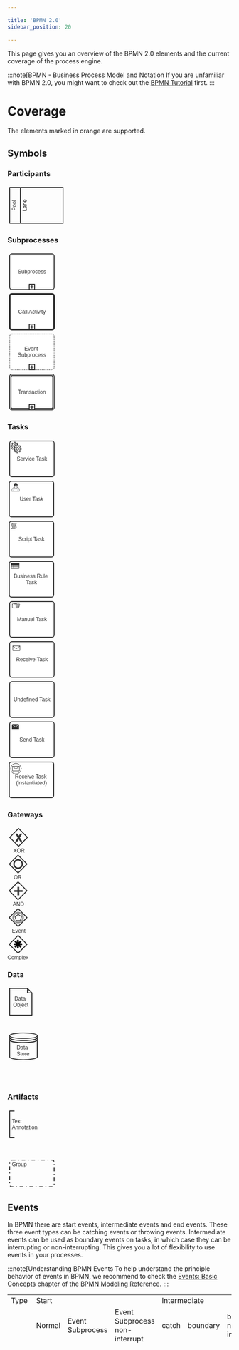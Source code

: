 ```yaml
---

title: 'BPMN 2.0'
sidebar_position: 20

---
```


This page gives you an overview of the BPMN 2.0 elements and the current coverage of the process engine.

:::note[BPMN - Business Process Model and Notation
If you are unfamiliar with BPMN 2.0, you might want to check out the
<a href="http://operaton.org/bpmn/tutorial.html">BPMN Tutorial</a> first.
:::

# Coverage

The elements marked in <span class="label label-warning label-implemented">orange</span> are supported.

## Symbols

<div class="bpmn-symbols">

  <div class="row">
    <div class="col-md-12">
      <h3>Participants</h3>
      <div style="position: relative">
        <div class="bpmn-symbol-container implemented">
          <svg height="90" version="1.1" width="130" xmlns="http://www.w3.org/2000/svg">
            <rect x="5" y="5" width="120" height="80" r="0" rx="0" ry="0" fill="none" stroke="#333333" style="stroke-linecap: round; stroke-linejoin: round; stroke-opacity: 1;" stroke-width="2" stroke-linecap="round" stroke-linejoin="round" stroke-opacity="1"></rect>
            <text x="15" y="45" text-anchor="middle" font="10px &quot;Arial&quot;" stroke="none" fill="#333333" style="text-anchor: middle; font-style: normal; font-variant: normal; font-sidebar_position: normal; font-stretch: normal; font-size: 12px; line-height: normal; font-family: Arial, Helvetica, sans-serif;" transform="matrix(0,-1,1,0,-30.0156,59.9844)" font-size="12px" font-family="Arial, Helvetica, sans-serif">
              <tspan dy="4">Pool</tspan>
            </text>
          </svg>
        </div>
        <div style="position: absolute; top: 0; left: 24px; z-index: 2" class="bpmn-symbol-container implemented">
          <svg height="90" version="1.1" width="106" xmlns="http://www.w3.org/2000/svg">
            <rect x="5" y="5" width="96" height="80" r="0" rx="0" ry="0" fill="none" stroke="#333333" stroke-width="2" stroke-linecap="round" stroke-linejoin="round" stroke-opacity="1" style="stroke-linecap: round; stroke-linejoin: round; stroke-opacity: 1;"></rect>
            <text x="15" y="45" text-anchor="middle" font="10px &quot;Arial&quot;" stroke="none" style="text-anchor: middle; font-style: normal; font-variant: normal; font-sidebar_position: normal; font-stretch: normal; font-size: 12px; line-height: normal; font-family: Arial, Helvetica, sans-serif; color:black;" transform="matrix(0,-1,1,0,-30.0078,59.9922)" font-size="12px" font-family="Arial, Helvetica, sans-serif">
              <tspan dy="4">Lane</tspan>
            </text>
          </svg>
        </div>
      </div>
    </div>
  </div>
  <div class="row">
    <div class="col-md-12">
      <h3>Subprocesses</h3>
      <div class="bpmn-symbol-container implemented">
        <svg height="90" version="1.1" width="110" xmlns="http://www.w3.org/2000/svg" style="overflow: hidden; position: relative; left: -0.375px;">
          <rect x="5" y="5" width="100" height="80" r="5" rx="5" ry="5" fill="#ffffff" stroke="#333333" stroke-width="2" stroke-linecap="round" stroke-linejoin="round" stroke-opacity="1" style="stroke-linecap: round; stroke-linejoin: round; stroke-opacity: 1;"></rect>
          <rect x="49" y="73" width="12" height="12" r="0" rx="0" ry="0" fill="#ffffff" stroke="#333333" stroke-width="2" stroke-linecap="round" stroke-linejoin="round" stroke-opacity="1" style="stroke-linecap: round; stroke-linejoin: round; stroke-opacity: 1;"></rect>
          <path fill="none" stroke="#333333" d="M50,71V77M47,74H53" stroke-width="2" stroke-linecap="round" stroke-linejoin="round" stroke-opacity="1" transform="matrix(1,0,0,1,5,5)" style="stroke-linecap: round; stroke-linejoin: round; stroke-opacity: 1;"></path>
          <text x="55" y="45" text-anchor="middle" font="10px &quot;Arial&quot;" stroke="none" fill="#333333" style="text-anchor: middle; font-style: normal; font-variant: normal; font-sidebar_position: normal; font-stretch: normal; font-size: 12px; line-height: normal; font-family: Arial, Helvetica, sans-serif;" font-size="12px" font-family="Arial, Helvetica, sans-serif">
            <tspan dy="4">Subprocess</tspan>
          </text>
        </svg>
        <a href="../reference/bpmn20/subprocesses/embedded-subprocess.md">
          <span class="glyphicon glyphicon-eye-open"></span>
        </a>
      </div>
      <div class="bpmn-symbol-container implemented">
        <svg height="90" version="1.1" width="110" xmlns="http://www.w3.org/2000/svg" style="overflow: hidden; position: relative; left: -0.25px;">
          <rect x="5" y="5" width="100" height="80" r="5" rx="5" ry="5" fill="#ffffff" stroke="#333333" stroke-width="4" stroke-linecap="round" stroke-linejoin="round" stroke-opacity="1" style="stroke-linecap: round; stroke-linejoin: round; stroke-opacity: 1;"></rect>
          <rect x="49" y="73" width="12" height="12" r="0" rx="0" ry="0" fill="#ffffff" stroke="#333333" stroke-width="2" stroke-linecap="round" stroke-linejoin="round" stroke-opacity="1" style="stroke-linecap: round; stroke-linejoin: round; stroke-opacity: 1;"></rect>
          <path fill="none" stroke="#333333" d="M50,71V77M47,74H53" stroke-width="2" stroke-linecap="round" stroke-linejoin="round" stroke-opacity="1" transform="matrix(1,0,0,1,5,5)" style="stroke-linecap: round; stroke-linejoin: round; stroke-opacity: 1;"></path>
          <text x="55" y="45" text-anchor="middle" font="10px &quot;Arial&quot;" stroke="none" fill="#333333" style="text-anchor: middle; font-style: normal; font-variant: normal; font-sidebar_position: normal; font-stretch: normal; font-size: 12px; line-height: normal; font-family: Arial, Helvetica, sans-serif;" font-size="12px" font-family="Arial, Helvetica, sans-serif">
            <tspan dy="4">Call Activity</tspan>
          </text>
        </svg>
        <a href="../reference/bpmn20/subprocesses/call-activity.md">
          <span class="glyphicon glyphicon-eye-open"></span>
        </a>
      </div>
      <div class="bpmn-symbol-container implemented">
        <svg height="90" version="1.1" width="110" xmlns="http://www.w3.org/2000/svg" style="overflow: hidden; position: relative; left: -0.125px;">
          <rect x="5" y="5" width="100" height="80" r="5" rx="5" ry="5" fill="#ffffff" stroke="#333333" stroke-width="1" stroke-linecap="round" stroke-linejoin="round" stroke-opacity="1" stroke-dasharray="2,2" style="stroke-linecap: round; stroke-linejoin: round; stroke-opacity: 1;"></rect>
          <rect x="49" y="73" width="12" height="12" r="0" rx="0" ry="0" fill="#ffffff" stroke="#333333" stroke-width="2" stroke-linecap="round" stroke-linejoin="round" stroke-opacity="1" style="stroke-linecap: round; stroke-linejoin: round; stroke-opacity: 1;"></rect>
          <path fill="none" stroke="#333333" d="M50,71V77M47,74H53" stroke-width="2" stroke-linecap="round" stroke-linejoin="round" stroke-opacity="1" transform="matrix(1,0,0,1,5,5)" style="stroke-linecap: round; stroke-linejoin: round; stroke-opacity: 1;"></path>
          <text x="55" y="45" text-anchor="middle" font="10px &quot;Arial&quot;" stroke="none" fill="#333333" style="text-anchor: middle; font-style: normal; font-variant: normal; font-sidebar_position: normal; font-stretch: normal; font-size: 12px; line-height: normal; font-family: Arial, Helvetica, sans-serif;" font-size="12px" font-family="Arial, Helvetica, sans-serif">
            <tspan dy="-3.1953125">Event</tspan>
            <tspan dy="14.399999999999999" x="55">Subprocess</tspan>
          </text>
        </svg>
        <a href="../reference/bpmn20/subprocesses/event-subprocess.md">
          <span class="glyphicon glyphicon-eye-open"></span>
        </a>
      </div>
      <div class="bpmn-symbol-container implemented">
        <svg height="90" version="1.1" width="110" xmlns="http://www.w3.org/2000/svg">
          <rect x="5" y="5" width="100" height="80" r="5" rx="5" ry="5" fill="#ffffff" stroke="#333333" stroke-width="2" stroke-linecap="round" stroke-linejoin="round" stroke-opacity="1" style="stroke-linecap: round; stroke-linejoin: round; stroke-opacity: 1;"></rect>
          <rect x="8" y="8" width="94" height="74" r="3" rx="3" ry="3" fill="#ffffff" stroke="#333333" stroke-width="2" stroke-linecap="round" stroke-linejoin="round" stroke-opacity="1" style="stroke-linecap: round; stroke-linejoin: round; stroke-opacity: 1;"></rect>
          <rect x="49" y="73" width="12" height="12" r="0" rx="0" ry="0" fill="#ffffff" stroke="#333333" stroke-width="2" stroke-linecap="round" stroke-linejoin="round" stroke-opacity="1" style="stroke-linecap: round; stroke-linejoin: round; stroke-opacity: 1;"></rect>
          <path fill="none" stroke="#333333" d="M50,71V77M47,74H53" stroke-width="2" stroke-linecap="round" stroke-linejoin="round" stroke-opacity="1" transform="matrix(1,0,0,1,5,5)" style="stroke-linecap: round; stroke-linejoin: round; stroke-opacity: 1;"></path>
          <text x="55" y="45" text-anchor="middle" font="10px &quot;Arial&quot;" stroke="none" fill="#333333" style="text-anchor: middle; font-style: normal; font-variant: normal; font-sidebar_position: normal; font-stretch: normal; font-size: 12px; line-height: normal; font-family: Arial, Helvetica, sans-serif;" font-size="12px" font-family="Arial, Helvetica, sans-serif">
            <tspan dy="4">Transaction</tspan>
          </text>
        </svg>
        <a href="../reference/bpmn20/subprocesses/transaction-subprocess.md">
          <span class="glyphicon glyphicon-eye-open"></span>
        </a>
      </div>
    </div>
  </div>
  <div class="row">
    <div class="col-md-12">
      <h3>Tasks</h3>
      <div class="bpmn-symbol-container implemented">
        <svg height="90" version="1.1" width="110" xmlns="http://www.w3.org/2000/svg">
          <rect x="5" y="5" width="100" height="80" r="5" rx="5" ry="5" fill="#ffffff" stroke="#333333" stroke-width="2" stroke-linecap="round" stroke-linejoin="round" stroke-opacity="1" style="stroke-linecap: round; stroke-linejoin: round; stroke-opacity: 1;"></rect>
          <text x="55" y="45" text-anchor="middle" font="10px &quot;Arial&quot;" stroke="none" fill="#333333" style="text-anchor: middle; font-style: normal; font-variant: normal; font-sidebar_position: normal; font-stretch: normal; font-size: 12px; line-height: normal; font-family: Arial, Helvetica, sans-serif;" font-size="12px" font-family="Arial, Helvetica, sans-serif">
            <tspan dy="4">Service Task</tspan>
          </text>
          <path fill="#ffffff" stroke="#333333" d="M20.347,4.895L17.786,7.455L18.729000000000003,9.732L22.353,9.732L22.353,13.114999999999998L18.731,13.114999999999998L17.788,15.392L20.351,17.955L17.958,20.346999999999998L15.396999999999998,17.785999999999998L13.119999999999997,18.729L13.119999999999997,22.352999999999998L9.736999999999998,22.352999999999998L9.736999999999998,18.730999999999998L7.46,17.788L4.897,20.35L2.506,17.958L5.066,15.397L4.124,13.12L0.49999999999999956,13.12L0.49999999999999956,9.736999999999998L4.1209999999999996,9.736999999999998L5.0649999999999995,7.4609999999999985L2.5029999999999997,4.897999999999998L4.895,2.505999999999998L7.455,5.065999999999998L9.732,4.124999999999998L9.732,0.4999999999999982L13.116,0.4999999999999982L13.116,4.120999999999999L15.392,5.063999999999998L17.954,2.5019999999999984Z" stroke-width="1.4999999999999998" stroke-linecap="round" stroke-linejoin="round" stroke-opacity="1" transform="matrix(0.8,0,0,0.8,7.2853,7.2853)" style="stroke-linecap: round; stroke-linejoin: round; stroke-opacity: 1;"></path>
          <path fill="#ffffff" stroke="#333333" d="M15.141,11.426C15.141,13.477185,13.478186,15.14,11.427,15.14C9.3758145,15.14,7.7130000999999995,13.477185,7.7130000999999995,11.426C7.7130000999999995,9.3748141,9.375814499999999,7.7119997,11.427,7.7119997C13.478185999999999,7.7119997,15.141,9.3748141,15.141,11.426Z" stroke-width="1.4999999999999998" stroke-linecap="round" stroke-linejoin="round" stroke-opacity="1" transform="matrix(0.8,0,0,0.8,7.2854,7.2852)" style="stroke-linecap: round; stroke-linejoin: round; stroke-opacity: 1;"></path>
          <path fill="#ffffff" stroke="#333333" d="M26.347,10.895L23.786,13.455L24.729000000000003,15.732L28.353,15.732L28.353,19.115L24.731,19.115L23.788,21.392L26.351,23.955L23.958,26.346999999999998L21.397,23.785999999999998L19.119999999999997,24.729L19.119999999999997,28.352999999999998L15.736999999999998,28.352999999999998L15.736999999999998,24.730999999999998L13.459999999999997,23.787999999999997L10.896999999999997,26.349999999999998L8.505999999999997,23.958L11.065999999999997,21.397L10.123999999999997,19.119999999999997L6.4999999999999964,19.119999999999997L6.4999999999999964,15.736999999999998L10.120999999999997,15.736999999999998L11.064999999999998,13.460999999999999L8.502999999999998,10.897999999999998L10.894999999999998,8.505999999999998L13.454999999999998,11.065999999999999L15.732,10.124999999999998L15.732,6.499999999999998L19.116,6.499999999999998L19.116,10.120999999999999L21.392,11.063999999999998L23.954,8.501999999999999Z" stroke-width="1.4999999999999998" stroke-linecap="round" stroke-linejoin="round" stroke-opacity="1" transform="matrix(0.8,0,0,0.8,8.4853,8.4853)" style="stroke-linecap: round; stroke-linejoin: round; stroke-opacity: 1;"></path>
          <path fill="#ffffff" stroke="#333333" d="M21.141,17.426001C21.141,19.477186,19.478185999999997,21.140000999999998,17.427,21.140000999999998C15.375814,21.140000999999998,13.713,19.477186,13.713,17.426001C13.713,15.374815,15.375813999999998,13.712000999999999,17.427,13.712000999999999C19.478186,13.712000999999999,21.141,15.374814999999998,21.141,17.426001Z" stroke-width="1.4999999999999998" stroke-linecap="round" stroke-linejoin="round" stroke-opacity="1" transform="matrix(0.8,0,0,0.8,8.4854,8.4852)" style="stroke-linecap: round; stroke-linejoin: round; stroke-opacity: 1;"></path>
        </svg>
        <a href="../reference/bpmn20/tasks/service-task.md">
          <span class="glyphicon glyphicon-eye-open"></span>
        </a>
      </div>
      <div class="bpmn-symbol-container implemented">
        <svg height="90" version="1.1" width="110" xmlns="http://www.w3.org/2000/svg" style="overflow: hidden; position: relative; left: -0.875px;">
          <rect x="5" y="5" width="100" height="80" r="5" rx="5" ry="5" fill="#ffffff" stroke="#333333" stroke-width="2" stroke-linecap="round" stroke-linejoin="round" stroke-opacity="1" style="stroke-linecap: round; stroke-linejoin: round; stroke-opacity: 1;"></rect>
          <text x="55" y="45" text-anchor="middle" font="10px &quot;Arial&quot;" stroke="none" fill="#333333" style="text-anchor: middle; font-style: normal; font-variant: normal; font-sidebar_position: normal; font-stretch: normal; font-size: 12px; line-height: normal; font-family: Arial, Helvetica, sans-serif;" font-size="12px" font-family="Arial, Helvetica, sans-serif">
            <tspan dy="4">User Task</tspan>
          </text>
          <path fill="#f4f6f7" stroke="#333333" d="M6.0095,22.5169H22.8676V17.0338C22.8676,17.0338,21.2345,14.2919,17.9095,13.4169H11.434500000000002C8.342600000000001,14.35,5.951400000000001,17.4419,5.951400000000001,17.4419L6.009500000000001,22.5169Z" stroke-width="0.69999999" stroke-linecap="round" stroke-linejoin="round" stroke-opacity="1" transform="matrix(1,0,0,1,5,5)" style="stroke-linecap: round; stroke-linejoin: round; stroke-opacity: 1;"></path>
          <path fill="none" stroke="#333333" d="M9.8,19.6L9.8,22.400000000000002" stroke-width="0.69999999" stroke-linecap="round" stroke-linejoin="round" stroke-opacity="1" transform="matrix(1,0,0,1,5,5)" style="stroke-linecap: round; stroke-linejoin: round; stroke-opacity: 1;"></path>
          <path fill="#333333" stroke="#333333" d="M19.6,19.6L19.6,22.400000000000002" stroke-width="0.69999999" stroke-linecap="round" stroke-linejoin="round" stroke-opacity="1" transform="matrix(1,0,0,1,5,5)" style="stroke-linecap: round; stroke-linejoin: round; stroke-opacity: 1;"></path>
          <circle cx="19.5" cy="13.5" r="5" fill="#333333" stroke="#333333" stroke-width="2" stroke-linecap="round" stroke-linejoin="round" stroke-opacity="1" transform="matrix(0.75,0,0,0.75,4.875,3.375)" style="stroke-linecap: round; stroke-linejoin: round; stroke-opacity: 1;"></circle>
          <path fill="#f0eff0" stroke="#333333" d="M11.2301,10.5581C11.2301,10.5581,13.1999,8.8599,14.9933,9.293199999999999C16.7867,9.726499999999998,18.2301,8.8081,18.2301,8.8081C18.4051,9.9897,18.2595,11.4331,17.2095,12.716899999999999C17.2095,12.716899999999999,17.967599999999997,13.2419,17.967599999999997,13.7669C17.967599999999997,14.2919,18.055099999999996,15.0794,17.267599999999998,15.8669C16.480099999999997,16.6544,13.417599999999998,16.7419,12.542599999999998,15.8669C11.667599999999998,14.9919,11.667599999999998,14.5838,11.667599999999998,14C11.667599999999998,13.4162,12.075699999999998,13.125,12.542599999999998,12.6581C11.784499999999998,12.25,10.793299999999999,10.9956,11.230099999999998,10.5581Z" stroke-width="0.69999999" stroke-linecap="round" stroke-linejoin="round" stroke-opacity="1" transform="matrix(1,0,0,1,5,5)" style="stroke-linecap: round; stroke-linejoin: round; stroke-opacity: 1;"></path>
        </svg>
        <a href="../reference/bpmn20/tasks/user-task.md">
          <span class="glyphicon glyphicon-eye-open"></span>
        </a>
      </div>
      <div class="bpmn-symbol-container implemented">
        <svg height="90" version="1.1" width="110" xmlns="http://www.w3.org/2000/svg" style="overflow: hidden; position: relative; left: -0.75px;">
          <rect x="5" y="5" width="100" height="80" r="5" rx="5" ry="5" fill="#ffffff" stroke="#333333" stroke-width="2" stroke-linecap="round" stroke-linejoin="round" stroke-opacity="1" style="stroke-linecap: round; stroke-linejoin: round; stroke-opacity: 1;"></rect>
          <text x="55" y="45" text-anchor="middle" font="10px &quot;Arial&quot;" stroke="none" fill="#333333" style="text-anchor: middle; font-style: normal; font-variant: normal; font-sidebar_position: normal; font-stretch: normal; font-size: 12px; line-height: normal; font-family: Arial, Helvetica, sans-serif;" font-size="12px" font-family="Arial, Helvetica, sans-serif">
            <tspan dy="4">Script Task</tspan>
          </text>
          <path fill="#ffffff" stroke="#333333" d="M6.402,0.5H20.902C20.902,0.5,15.069,3.333,15.069,6.083S19.486,12.083,19.486,15.25S15.319,20.333,15.319,20.333H0.235C0.235,20.333,5.235,17.665999999999997,5.235,15.332999999999998S0.6520000000000001,8.582999999999998,0.6520000000000001,6.082999999999998S6.402,0.5,6.402,0.5ZM3.5,4.5L13.5,4.5M3.8,8.5L13.8,8.5M6.3,12.5L16.3,12.5M6.5,16.5L16.5,16.5" stroke-width="1.6666666666666667" stroke-linecap="round" stroke-linejoin="round" stroke-opacity="1" transform="matrix(0.6,0,0,0.6,9.2274,9.1666)" style="stroke-linecap: round; stroke-linejoin: round; stroke-opacity: 1;"></path>
        </svg>
        <a href="../reference/bpmn20/tasks/script-task.md">
          <span class="glyphicon glyphicon-eye-open"></span>
        </a>
      </div>
      <div class="bpmn-symbol-container implemented">
        <svg height="90" version="1.1" width="110" xmlns="http://www.w3.org/2000/svg" style="overflow: hidden; position: relative; left: -0.625px;">
          <rect x="5" y="5" width="100" height="80" r="5" rx="5" ry="5" fill="#ffffff" stroke="#333333" stroke-width="2" stroke-linecap="round" stroke-linejoin="round" stroke-opacity="1" style="stroke-linecap: round; stroke-linejoin: round; stroke-opacity: 1;"></rect>
          <text x="55" y="45" text-anchor="middle" font="10px &quot;Arial&quot;" stroke="none" fill="#333333" style="text-anchor: middle; font-style: normal; font-variant: normal; font-sidebar_position: normal; font-stretch: normal; font-size: 12px; line-height: normal; font-family: Arial, Helvetica, sans-serif;" font-size="12px" font-family="Arial, Helvetica, sans-serif">
            <tspan dy="-3.1953125">Business Rule</tspan>
            <tspan dy="14.399999999999999" x="55">Task</tspan>
          </text>
          <rect x="10" y="9" width="17" height="12" r="0" rx="0" ry="0" fill="#ffffff" stroke="#333333" stroke-width="1" stroke-linecap="round" stroke-linejoin="round" stroke-opacity="1" style="stroke-linecap: round; stroke-linejoin: round; stroke-opacity: 1;"></rect>
          <rect x="10" y="9" width="17" height="4" r="0" rx="0" ry="0" fill="#333333" stroke="#333333" stroke-width="1" stroke-linecap="round" stroke-linejoin="round" stroke-opacity="1" style="stroke-linecap: round; stroke-linejoin: round; stroke-opacity: 1;"></rect>
          <path fill="none" stroke="#333333" d="M2,10L19,10M7,4L7,14" stroke-width="1" stroke-linecap="butt" stroke-linejoin="butt" stroke-opacity="1" transform="matrix(1,0,0,1,8,7)" style="stroke-linecap: butt; stroke-linejoin: round; stroke-opacity: 1;"></path>
        </svg>
        <a href="../reference/bpmn20/tasks/business-rule-task.md">
          <span class="glyphicon glyphicon-eye-open"></span>
        </a>
      </div>
      <div class="bpmn-symbol-container implemented">
        <svg height="90" version="1.1" width="110" xmlns="http://www.w3.org/2000/svg" style="overflow: hidden; position: relative; left: -0.5px;">
          <rect x="5" y="5" width="100" height="80" r="5" rx="5" ry="5" fill="#ffffff" stroke="#333333" stroke-width="2" stroke-linecap="round" stroke-linejoin="round" stroke-opacity="1" style="stroke-linecap: round; stroke-linejoin: round; stroke-opacity: 1;"></rect>
          <text x="55" y="45" text-anchor="middle" font="10px &quot;Arial&quot;" stroke="none" fill="#333333" style="text-anchor: middle; font-style: normal; font-variant: normal; font-sidebar_position: normal; font-stretch: normal; font-size: 12px; line-height: normal; font-family: Arial, Helvetica, sans-serif;" font-size="12px" font-family="Arial, Helvetica, sans-serif">
            <tspan dy="4">Manual Task</tspan>
          </text>
          <path fill="#ffffff" stroke="#333333" d="M0.5,3.751L4.583,0.5009999999999999C4.583,0.5009999999999999,15.749,0.5839999999999999,16.666,0.5839999999999999S14.249,3.5009999999999994,15.166,3.5009999999999994S26.833,3.5009999999999994,27.75,3.5009999999999994C28.916,5.209,27.582,6.667999999999999,26.916,7.167999999999999S27.791,9.084999999999999,25.916,11.584999999999999C25.166,11.834999999999999,26.666,13.459999999999999,24.583000000000002,14.918C23.416,15.501,25.166,16.46,23.333000000000002,17.750999999999998C22.166,17.750999999999998,2.5000000000000036,17.833999999999996,2.5000000000000036,17.833999999999996L0.5000000000000036,16.500999999999998V3.751ZM13.5,7L27,7M13.5,11L26,11M14,14.5L25,14.5M8.2,3.1L15,3.1" stroke-width="1.6666666666666667" stroke-linecap="round" stroke-linejoin="round" stroke-opacity="1" transform="matrix(0.6,0,0,0.6,10.7422,8.667)" style="stroke-linecap: round; stroke-linejoin: round; stroke-opacity: 1;"></path>
        </svg>
        <a href="../reference/bpmn20/tasks/manual-task.md">
          <span class="glyphicon glyphicon-eye-open"></span>
        </a>
      </div>
      <div class="bpmn-symbol-container implemented">
        <svg height="90" version="1.1" width="110" xmlns="http://www.w3.org/2000/svg" style="overflow: hidden; position: relative; left: -0.375px;">
          <rect x="5" y="5" width="100" height="80" r="5" rx="5" ry="5" fill="#ffffff" stroke="#333333" stroke-width="2" stroke-linecap="round" stroke-linejoin="round" stroke-opacity="1" style="stroke-linecap: round; stroke-linejoin: round; stroke-opacity: 1;"></rect>
          <text x="55" y="45" text-anchor="middle" font="10px &quot;Arial&quot;" stroke="none" fill="#333333" style="text-anchor: middle; font-style: normal; font-variant: normal; font-sidebar_position: normal; font-stretch: normal; font-size: 12px; line-height: normal; font-family: Arial, Helvetica, sans-serif;" font-size="12px" font-family="Arial, Helvetica, sans-serif">
            <tspan dy="4">Receive Task</tspan>
          </text>
          <path fill="#ffffff" stroke="#333333" d="M7,10L7,20L23,20L23,10ZM7,10L15,16L23,10" stroke-width="1" stroke-linecap="round" stroke-linejoin="round" stroke-opacity="1" transform="matrix(1,0,0,1,5,5)" style="stroke-linecap: round; stroke-linejoin: round; stroke-opacity: 1;"></path>
        </svg>
        <a href="../reference/bpmn20/tasks/receive-task.md">
          <span class="glyphicon glyphicon-eye-open"></span>
        </a>
      </div>
      <div class="bpmn-symbol-container">
        <svg height="90" version="1.1" width="110" xmlns="http://www.w3.org/2000/svg" style="overflow: hidden; position: relative; left: -0.25px;">
          <rect x="5" y="5" width="100" height="80" r="5" rx="5" ry="5" fill="#ffffff" stroke="#333333" stroke-width="2" stroke-linecap="round" stroke-linejoin="round" stroke-opacity="1" style="stroke-linecap: round; stroke-linejoin: round; stroke-opacity: 1;"></rect>
          <text x="55" y="45" text-anchor="middle" font="10px &quot;Arial&quot;" stroke="none" fill="#333333" style="text-anchor: middle; font-style: normal; font-variant: normal; font-sidebar_position: normal; font-stretch: normal; font-size: 12px; line-height: normal; font-family: Arial, Helvetica, sans-serif;" font-size="12px" font-family="Arial, Helvetica, sans-serif">
            <tspan dy="4">Undefined Task</tspan>
          </text>
        </svg>
      </div>
      <div class="bpmn-symbol-container implemented">
        <svg height="90" version="1.1" width="110" xmlns="http://www.w3.org/2000/svg">
          <rect x="5" y="5" width="100" height="80" r="5" rx="5" ry="5" fill="#ffffff" stroke="#333333" stroke-width="2" stroke-linecap="round" stroke-linejoin="round" stroke-opacity="1" style="stroke-linecap: round; stroke-linejoin: round; stroke-opacity: 1;"></rect>
          <text x="55" y="45" text-anchor="middle" font="10px &quot;Arial&quot;" stroke="none" fill="#333333" style="text-anchor: middle; font-style: normal; font-variant: normal; font-sidebar_position: normal; font-stretch: normal; font-size: 12px; line-height: normal; font-family: Arial, Helvetica, sans-serif;" font-size="12px" font-family="Arial, Helvetica, sans-serif">
            <tspan dy="4">Send Task</tspan>
          </text>
          <path fill="#333333" stroke="none" d="M7,9L15,15L23,9ZM7,10L7,20L23,20L23,10L15,16Z" stroke-width="2" stroke-linecap="round" stroke-linejoin="round" stroke-opacity="1" transform="matrix(1,0,0,1,3,1)" style="stroke-linecap: round; stroke-linejoin: round; stroke-opacity: 1;"></path>
        </svg>
        <a href="../reference/bpmn20/tasks/send-task.md">
          <span class="glyphicon glyphicon-eye-open"></span>
        </a>
      </div>
      <div class="bpmn-symbol-container">
        <svg height="90" version="1.1" width="110" xmlns="http://www.w3.org/2000/svg" style="overflow: hidden; position: relative; left: -0.875px;">
          <rect x="5" y="5" width="100" height="80" r="5" rx="5" ry="5" fill="#ffffff" stroke="#333333" stroke-width="2" stroke-linecap="round" stroke-linejoin="round" stroke-opacity="1" style="stroke-linecap: round; stroke-linejoin: round; stroke-opacity: 1;"></rect>
          <text x="55" y="45" text-anchor="middle" font="10px &quot;Arial&quot;" stroke="none" fill="#333333" style="text-anchor: middle; font-style: normal; font-variant: normal; font-sidebar_position: normal; font-stretch: normal; font-size: 12px; line-height: normal; font-family: Arial, Helvetica, sans-serif;" font-size="12px" font-family="Arial, Helvetica, sans-serif">
            <tspan dy="-3.1953125">Receive Task</tspan>
            <tspan dy="14.399999999999999" x="55">(instantiated)</tspan>
          </text>
          <circle cx="20" cy="20" r="12" fill="#ffffff" stroke="#333333" stroke-width="1" stroke-linecap="round" stroke-linejoin="round" stroke-opacity="1" style="stroke-linecap: round; stroke-linejoin: round; stroke-opacity: 1;"></circle>
          <path fill="#ffffff" stroke="#333333" d="M7,10L7,20L23,20L23,10ZM7,10L15,16L23,10" stroke-width="1" stroke-linecap="round" stroke-linejoin="round" stroke-opacity="1" transform="matrix(1,0,0,1,5,5)" style="stroke-linecap: round; stroke-linejoin: round; stroke-opacity: 1;"></path>
        </svg>
      </div>
    </div>
  </div>
  <div class="row">
    <div class="col-md-6">
      <h3>Gateways</h3>
      <div class="bpmn-symbol-container implemented">
        <svg height="60" version="1.1" width="60" xmlns="http://www.w3.org/2000/svg">
          <path fill="#ffffff" stroke="#333333" d="M5,25L25,5L45,25L25,45L5,25" stroke-width="2" stroke-linecap="round" stroke-linejoin="round" stroke-opacity="1" style="stroke-linecap: round; stroke-linejoin: round; stroke-opacity: 1;"></path>
          <text x="13" y="55" text-anchor="start" font="10px &quot;Arial&quot;" stroke="none" fill="#333333" style="text-anchor: start; font-style: normal; font-variant: normal; font-sidebar_position: normal; font-stretch: normal; font-size: 12px; line-height: normal; font-family: Arial, Helvetica, sans-serif;" font-size="12px" font-family="Arial, Helvetica, sans-serif">
            <tspan dy="4">XOR</tspan>
          </text>
          <path fill="#333333" stroke="#333333" d="M13.25,12.0625L18.5,20.5L13.25,28.9375L17.25,28.9375L20.5,23.6875L23.75,28.9375L27.65625,28.9375L22.4375,20.5L27.65625,12.0625L23.75,12.0625L20.5,17.3125L17.25,12.0625L13.25,12.0625Z" stroke-opacity="1" stroke-width="1" transform="matrix(1,0,0,1,5,5)" style="stroke-opacity: 1;"></path>
        </svg>
        <a href="../reference/bpmn20/gateways/exclusive-gateway.md">
          <span class="glyphicon glyphicon-eye-open"></span>
        </a>
      </div>
      <div class="bpmn-symbol-container implemented">
        <svg height="60" version="1.1" width="60" xmlns="http://www.w3.org/2000/svg" style="overflow: hidden; position: relative; left: -0.875px;">
          <path fill="#ffffff" stroke="#333333" d="M5,25L25,5L45,25L25,45L5,25" stroke-width="2" stroke-linecap="round" stroke-linejoin="round" stroke-opacity="1" style="stroke-linecap: round; stroke-linejoin: round; stroke-opacity: 1;"></path>
          <text x="15" y="55" text-anchor="start" font="10px &quot;Arial&quot;" stroke="none" fill="#333333" style="text-anchor: start; font-style: normal; font-variant: normal; font-sidebar_position: normal; font-stretch: normal; font-size: 12px; line-height: normal; font-family: Arial, Helvetica, sans-serif;" font-size="12px" font-family="Arial, Helvetica, sans-serif">
            <tspan dy="4">OR</tspan>
          </text>
          <circle cx="25" cy="25" r="9.428571428571429" fill="none" stroke="#333333" stroke-opacity="1" stroke-width="3" style="stroke-opacity: 1;"></circle>
        </svg>
        <a href="../reference/bpmn20/gateways/inclusive-gateway.md">
          <span class="glyphicon glyphicon-eye-open"></span>
        </a>
      </div>
      <div class="bpmn-symbol-container implemented">
        <svg height="60" version="1.1" width="60" xmlns="http://www.w3.org/2000/svg" style="overflow: hidden; position: relative; left: -0.75px;">
          <path fill="#ffffff" stroke="#333333" d="M5,25L25,5L45,25L25,45L5,25" stroke-width="2" stroke-linecap="round" stroke-linejoin="round" stroke-opacity="1" style="stroke-linecap: round; stroke-linejoin: round; stroke-opacity: 1;"></path>
          <text x="13" y="55" text-anchor="start" font="10px &quot;Arial&quot;" stroke="none" fill="#333333" style="text-anchor: start; font-style: normal; font-variant: normal; font-sidebar_position: normal; font-stretch: normal; font-size: 12px; line-height: normal; font-family: Arial, Helvetica, sans-serif;" font-size="12px" font-family="Arial, Helvetica, sans-serif">
            <tspan dy="4">AND</tspan>
          </text>
          <path fill="none" stroke="#333333" d="M11.25,20.5L30.25,20.5M20.5,11.25L20.5,30.25" stroke-opacity="1" stroke-width="4" transform="matrix(1,0,0,1,5,5)" style="stroke-opacity: 1;"></path>
        </svg>
        <a href="../reference/bpmn20/gateways/parallel-gateway.md">
          <span class="glyphicon glyphicon-eye-open"></span>
        </a>
      </div>
      <div class="bpmn-symbol-container implemented">
        <svg height="60" version="1.1" width="60" xmlns="http://www.w3.org/2000/svg" style="overflow: hidden; position: relative; left: -0.625px;">
          <path fill="#ffffff" stroke="#333333" d="M5,25L25,5L45,25L25,45L5,25" stroke-width="2" stroke-linecap="round" stroke-linejoin="round" stroke-opacity="1" style="stroke-linecap: round; stroke-linejoin: round; stroke-opacity: 1;"></path>
          <text x="11" y="55" text-anchor="start" font="10px &quot;Arial&quot;" stroke="none" fill="#333333" style="text-anchor: start; font-style: normal; font-variant: normal; font-sidebar_position: normal; font-stretch: normal; font-size: 12px; line-height: normal; font-family: Arial, Helvetica, sans-serif;" font-size="12px" font-family="Arial, Helvetica, sans-serif">
            <tspan dy="4">Event</tspan>
          </text>
          <circle cx="25" cy="25" r="12.121212121212121" fill="none" stroke="#333333" stroke-opacity="1" stroke-width="1" style="stroke-opacity: 1;"></circle>
          <circle cx="25" cy="25" r="10.121212121212121" fill="none" stroke="#333333" stroke-opacity="1" stroke-width="1" style="stroke-opacity: 1;"></circle>
          <path fill="none" stroke="#333333" d="M24.827514,26.844972L15.759248000000001,26.844216L12.957720300000002,18.219549L20.294545,12.889969L27.630481000000003,18.220774L24.827514,26.844972Z" stroke-width="1.5" stroke-linecap="round" stroke-linejoin="round" stroke-opacity="1" transform="matrix(1,0,0,1,5,5)" style="stroke-linecap: round; stroke-linejoin: round; stroke-opacity: 1;"></path>
        </svg>
        <a href="../reference/bpmn20/gateways/event-based-gateway.md">
          <span class="glyphicon glyphicon-eye-open"></span>
        </a>
      </div>
      <div class="bpmn-symbol-container">
        <svg height="60" version="1.1" width="60" xmlns="http://www.w3.org/2000/svg" style="overflow: hidden; position: relative; left: -0.875px;">
          <path fill="#ffffff" stroke="#333333" d="M5,25L25,5L45,25L25,45L5,25" stroke-width="2" stroke-linecap="round" stroke-linejoin="round" stroke-opacity="1" style="stroke-linecap: round; stroke-linejoin: round; stroke-opacity: 1;"></path>
          <text x="1" y="55" text-anchor="start" font="10px &quot;Arial&quot;" stroke="none" fill="#333333" style="text-anchor: start; font-style: normal; font-variant: normal; font-sidebar_position: normal; font-stretch: normal; font-size: 12px; line-height: normal; font-family: Arial, Helvetica, sans-serif;" font-size="12px" font-family="Arial, Helvetica, sans-serif">
            <tspan dy="4">Complex</tspan>
          </text>
          <g transform="scale(0.75) translate(7.5, 7.5)">
            <path d="m 23,13 0,7.116788321167883 -5.018248175182482,-5.018248175182482 -3.102189781021898,3.102189781021898 5.018248175182482,5.018248175182482 -7.116788321167883,0 0,4.37956204379562 7.116788321167883,0  -5.018248175182482,5.018248175182482 l 3.102189781021898,3.102189781021898 5.018248175182482,-5.018248175182482 0,7.116788321167883 4.37956204379562,0 0,-7.116788321167883 5.018248175182482,5.018248175182482 3.102189781021898,-3.102189781021898 -5.018248175182482,-5.018248175182482 7.116788321167883,0 0,-4.37956204379562 -7.116788321167883,0 5.018248175182482,-5.018248175182482 -3.102189781021898,-3.102189781021898 -5.018248175182482,5.018248175182482 0,-7.116788321167883 -4.37956204379562,0 z" style="fill: black; stroke-width: 1px; stroke: black;"></path>
          </g>
        </svg>
      </div>
    </div>
    <div class="col-md-3">
      <h3>Data</h3>
      <div class="bpmn-symbol-container">
        <svg height="100" version="1.1" width="60" xmlns="http://www.w3.org/2000/svg">
          <path fill="none" stroke="#333333" d="M5,5L45,5L55,15L55,65L5,65L5,5M45,5L45,15L55,15" stroke-width="2" stroke-linecap="round" stroke-linejoin="round" stroke-opacity="1" style="stroke-linecap: round; stroke-linejoin: round; stroke-opacity: 1;"></path>
          <text x="30" y="35" text-anchor="middle" font="10px &quot;Arial&quot;" stroke="none" fill="#333333" style="text-anchor: middle; font-style: normal; font-variant: normal; font-sidebar_position: normal; font-stretch: normal; font-size: 12px; line-height: normal; font-family: Arial, Helvetica, sans-serif;" font-size="12px" font-family="Arial, Helvetica, sans-serif">
            <tspan dy="-3.1953125">Data </tspan>
            <tspan dy="14.399999999999999" x="30">Object</tspan>
          </text>
        </svg>
      </div>
      <div class="bpmn-symbol-container">
        <svg height="115" version="1.1" width="70" xmlns="http://www.w3.org/2000/svg">
          <path fill="none" stroke="#333333" d="M30.708999999999985,0C50.72199999999999,0,62.00099999999999,3.05,62.00099999999999,5.729C62.00099999999999,8.407,62.00099999999999,50.824999999999996,62.00099999999999,53.973C62.00099999999999,57.121,45.58099999999999,60.173,30.61299999999999,60.173C15.644999999999989,60.173,-1.0658141036401503e-14,57.218,-1.0658141036401503e-14,53.875C-1.0658141036401503e-14,50.533,-1.0658141036401503e-14,8.146999999999998,-1.0658141036401503e-14,5.825000000000003C-1.4210854715202004e-14,3.503,10.696999999999985,0,30.708999999999985,0M62.00099999999999,15.027999999999999C62.00099999999999,17.014,58.38099999999999,21.579,30.73399999999999,21.579C3.0879999999999903,21.579,-1.0658141036401503e-14,16.893,-1.0658141036401503e-14,15.125M-1.4210854715202004e-14,10.475000000000001C-1.4210854715202004e-14,12.244000000000002,3.087999999999986,16.93,30.733999999999988,16.93C58.380999999999986,16.93,62.00099999999999,12.364999999999998,62.00099999999999,10.379M-1.4210854715202004e-14,5.825000000000001C-1.4210854715202004e-14,8.175,3.087999999999986,12.280000000000001,30.733999999999988,12.280000000000001C58.380999999999986,12.280000000000001,62.00099999999999,8.368000000000002,62.00099999999999,5.7280000000000015M62.00099999999999,5.729000000000001V10.573M0.0239999999999857,5.729000000000001V10.573M62.00099999999999,10.379000000000001V15.223000000000003M0.0239999999999857,10.379000000000001V15.223000000000003" stroke-width="2" stroke-linecap="round" stroke-linejoin="round" stroke-opacity="1" transform="matrix(1,0,0,1,5,5)" style="stroke-linecap: round; stroke-linejoin: round; stroke-opacity: 1;"></path>
          <text x="35" y="45" text-anchor="middle" font="10px &quot;Arial&quot;" stroke="none" fill="#333333" style="text-anchor: middle; font-style: normal; font-variant: normal; font-sidebar_position: normal; font-stretch: normal; font-size: 12px; line-height: normal; font-family: Arial, Helvetica, sans-serif;" font-size="12px" font-family="Arial, Helvetica, sans-serif">
            <tspan dy="-3.1953125">Data </tspan>
            <tspan dy="14.399999999999999" x="35">Store</tspan>
          </text>
        </svg>
      </div>
    </div>
    <div class="col-md-3">
      <h3>Artifacts</h3>
      <div class="bpmn-symbol-container">
        <svg height="110" version="1.1" width="70" xmlns="http://www.w3.org/2000/svg">
          <path fill="none" stroke="#333333" d="M15,5L5,5L5,65L15,65" stroke-width="2" stroke-linecap="round" stroke-linejoin="round" stroke-opacity="1" style="stroke-linecap: round; stroke-linejoin: round; stroke-opacity: 1;"></path>
          <text x="10" y="35" text-anchor="start" font="10px &quot;Arial&quot;" stroke="none" fill="#333333" style="text-anchor: start; font-style: normal; font-variant: normal; font-sidebar_position: normal; font-stretch: normal; font-size: 12px; line-height: normal; font-family: Arial, Helvetica, sans-serif;" font-size="12px" font-family="Arial, Helvetica, sans-serif">
            <tspan dy="-3.1953125">Text</tspan>
            <tspan dy="14.399999999999999" x="10"></tspan>
            <tspan dy="14.399999999999999" x="10">Annotation</tspan>
          </text>
        </svg>
      </div>
      <div class="bpmn-symbol-container">
        <svg height="70" version="1.1" width="110" xmlns="http://www.w3.org/2000/svg">
          <rect x="5" y="5" width="100" height="60" r="5" rx="5" ry="5" fill="none" stroke="#333333" stroke-width="2" stroke-opacity="1" stroke-dasharray="8,6,2,6" style="stroke-opacity: 1;"></rect>
          <text x="10" y="15" text-anchor="start" font="10px &quot;Arial&quot;" stroke="none" fill="#333333" style="text-anchor: start; font-style: normal; font-variant: normal; font-sidebar_position: normal; font-stretch: normal; font-size: 12px; line-height: normal; font-family: Arial, Helvetica, sans-serif;" font-size="12px" font-family="Arial, Helvetica, sans-serif">
            <tspan dy="4">Group</tspan>
          </text>
        </svg>
      </div>
    </div>
  </div>
</div>

## Events

In BPMN there are start events, intermediate events and end events. These three event types can be catching events or throwing events. Intermediate events can be used as boundary events on tasks, in which case they can be interrupting or non-interrupting. This gives you a lot of flexibility to use events in your processes.

:::note[Understanding BPMN Events
To help understand the principle behavior of events in BPMN, we recommend to check the
[Events: Basic Concepts](http://operaton.org/bpmn/reference.html#events-basic-concepts)
chapter of the [BPMN Modeling Reference](http://operaton.org/bpmn/reference.html).
:::

<table class="table table-responsive table-bordered bpmn-events">
  <tbody>
    <tr>
      <td>Type</td>
      <td colspan="3">Start</td>
      <td colspan="4">Intermediate</td>
      <td>End</td>
    </tr>
    <tr>
      <td></td>
      <td>Normal</td>
      <td>Event Subprocess</td>
      <td>
        Event Subprocess
        <br/>
        non-interrupt
      </td>
      <td>catch</td>
      <td>boundary</td>
      <td>
        boundary
        <br/>
        non-interrupt
      </td>
      <td>throw</td>
      <td></td>
    </tr>
    <tr class="implemented">
      <td><a href="../reference/bpmn20/events/none-events.md">None</a></td>
      <td>
          <svg height="40" version="1.1" width="40" xmlns="http://www.w3.org/2000/svg">
            <g class="djs-visual">
              <circle cx="20" cy="20" r="15" fill="#ffffff" stroke="#333333" stroke-width="1.5" stroke-linecap="round" stroke-linejoin="round" stroke-opacity="1" id="svg_1"></circle>
            </g>
          </svg>
      </td>
      <td></td>
      <td></td>
      <td></td>
      <td></td>
      <td></td>
      <td>
        <svg height="40" version="1.1" width="40" xmlns="http://www.w3.org/2000/svg">

          <circle cx="20" cy="20" r="15" fill="#ffffff" stroke="#333333" stroke-width="1.5" stroke-linecap="round" stroke-linejoin="round" stroke-opacity="1" id="svg_1" style="-webkit-tap-highlight-color: rgba(0, 0, 0, 0); stroke-linecap: round; stroke-linejoin: round; stroke-opacity: 1;"></circle>
          <circle cx="20" cy="20" r="12" fill="none" stroke="#333333" stroke-width="1.5" stroke-linecap="round" stroke-linejoin="round" stroke-opacity="1" style="stroke-linecap: round; stroke-linejoin: round; stroke-opacity: 1;"></circle>
        </svg>
      </td>
      <td>
        <svg height="40" version="1.1" width="40" xmlns="http://www.w3.org/2000/svg">
          <circle cx="20" cy="20" r="15" fill="#ffffff" stroke="#333333" stroke-width="3" stroke-linecap="round" stroke-linejoin="round" stroke-opacity="1" id="svg_1" style="-webkit-tap-highlight-color: rgba(0, 0, 0, 0); stroke-linecap: round; stroke-linejoin: round; stroke-opacity: 1;"></circle>
        </svg>
      </td>
    </tr>
    <tr class="implemented">
      <td><a href="../reference/bpmn20/events/message-events.md">Message</a></td>
      <td>
          <svg height="40" version="1.1" width="40" xmlns="http://www.w3.org/2000/svg">
            <g class="djs-visual">
              <circle cx="20" cy="20" r="15" fill="#ffffff" stroke="#333333" stroke-width="1.5" stroke-linecap="round" stroke-linejoin="round" stroke-opacity="1" id="svg_1"></circle>
              <path fill="#ffffff" stroke="#333333" d="M7,10L7,20L23,20L23,10ZM7,10L15,16L23,10" stroke-width="1.6" stroke-linecap="round" stroke-linejoin="round" stroke-opacity="1" transform="matrix(0.9375,0,0,0.9375,5.9375,5.9375)"></path>
            </g>
          </svg>
      </td>
      <td>
          <svg height="40" version="1.1" width="40" xmlns="http://www.w3.org/2000/svg">
            <g class="djs-visual">
              <circle cx="20" cy="20" r="15" fill="#ffffff" stroke="#333333" stroke-width="1.5" stroke-linecap="round" stroke-linejoin="round" stroke-opacity="1" id="svg_1"></circle>
              <path fill="#ffffff" stroke="#333333" d="M7,10L7,20L23,20L23,10ZM7,10L15,16L23,10" stroke-width="1.6" stroke-linecap="round" stroke-linejoin="round" stroke-opacity="1" transform="matrix(0.9375,0,0,0.9375,5.9375,5.9375)"></path>
            </g>
          </svg>
      </td>
      <td>
          <svg height="40" version="1.1" width="40" xmlns="http://www.w3.org/2000/svg" style="overflow: hidden; position: relative; left: -0.5px;">
            <g class="djs-visual">
              <circle cx="20" cy="20" r="15" fill="#ffffff" stroke="#333333" stroke-width="1.5" stroke-linecap="round" stroke-linejoin="round" stroke-opacity="1" stroke-dasharray="3,3" id="svg_1" style="stroke-linecap: round; stroke-linejoin: round; stroke-opacity: 1;"></circle>
              <path fill="#ffffff" stroke="#333333" d="M7,10L7,20L23,20L23,10ZM7,10L15,16L23,10" stroke-width="1.6" stroke-linecap="round" stroke-linejoin="round" stroke-opacity="1" transform="matrix(0.9375,0,0,0.9375,5.9375,5.9375)" style="stroke-linecap: round; stroke-linejoin: round; stroke-opacity: 1;"></path>
            </g>
          </svg>
      </td>
      <td>
          <svg height="40" version="1.1" width="40" xmlns="http://www.w3.org/2000/svg">
            <circle cx="20" cy="20" r="15" fill="#ffffff" stroke="#333333" stroke-width="1.5" stroke-linecap="round" stroke-linejoin="round" stroke-opacity="1" id="svg_1" style="stroke-linecap: round; stroke-linejoin: round; stroke-opacity: 1;"></circle>
            <circle cx="20" cy="20" r="12" fill="none" stroke="#333333" stroke-width="1.5" stroke-linecap="round" stroke-linejoin="round" stroke-opacity="1" style="stroke-linecap: round; stroke-linejoin: round; stroke-opacity: 1;"></circle>
            <path fill="#ffffff" stroke="#333333" d="M7,10L7,20L23,20L23,10ZM7,10L15,16L23,10" stroke-width="1.6" stroke-linecap="round" stroke-linejoin="round" stroke-opacity="1" transform="matrix(0.9375,0,0,0.9375,5.9375,5.9375)" style="stroke-linecap: round; stroke-linejoin: round; stroke-opacity: 1;"></path>
          </svg>
      </td>
      <td>
          <svg height="40" version="1.1" width="40" xmlns="http://www.w3.org/2000/svg">
            <circle cx="20" cy="20" r="15" fill="#ffffff" stroke="#333333" stroke-width="1.5" stroke-linecap="round" stroke-linejoin="round" stroke-opacity="1" id="svg_1" style="stroke-linecap: round; stroke-linejoin: round; stroke-opacity: 1;"></circle>
            <circle cx="20" cy="20" r="12" fill="none" stroke="#333333" stroke-width="1.5" stroke-linecap="round" stroke-linejoin="round" stroke-opacity="1" style="stroke-linecap: round; stroke-linejoin: round; stroke-opacity: 1;"></circle>
            <path fill="#ffffff" stroke="#333333" d="M7,10L7,20L23,20L23,10ZM7,10L15,16L23,10" stroke-width="1.6" stroke-linecap="round" stroke-linejoin="round" stroke-opacity="1" transform="matrix(0.9375,0,0,0.9375,5.9375,5.9375)" style="stroke-linecap: round; stroke-linejoin: round; stroke-opacity: 1;"></path>
          </svg>
      </td>
      <td>
          <svg height="40" version="1.1" width="40" xmlns="http://www.w3.org/2000/svg">
            <circle cx="20" cy="20" r="15" fill="#ffffff" stroke="#333333" stroke-width="1.5" stroke-linecap="round" stroke-linejoin="round" stroke-opacity="1" stroke-dasharray="3,3" id="svg_1" style="stroke-linecap: round; stroke-linejoin: round; stroke-opacity: 1;"></circle>
            <circle cx="20" cy="20" r="12" fill="none" stroke="#333333" stroke-width="1.5" stroke-linecap="round" stroke-linejoin="round" stroke-opacity="1" stroke-dasharray="3,3" style="stroke-linecap: round; stroke-linejoin: round; stroke-opacity: 1;"></circle>
            <path fill="#ffffff" stroke="#333333" d="M7,10L7,20L23,20L23,10ZM7,10L15,16L23,10" stroke-width="1.6" stroke-linecap="round" stroke-linejoin="round" stroke-opacity="1" transform="matrix(0.9375,0,0,0.9375,5.9375,5.9375)" style="stroke-linecap: round; stroke-linejoin: round; stroke-opacity: 1;"></path>
          </svg>
      </td>
      <td>
          <svg height="40" version="1.1" width="40" xmlns="http://www.w3.org/2000/svg">
            <circle cx="20" cy="20" r="15" fill="#ffffff" stroke="#333333" stroke-width="1.5" stroke-linecap="round" stroke-linejoin="round" stroke-opacity="1" id="svg_1" style="stroke-linecap: round; stroke-linejoin: round; stroke-opacity: 1;"></circle>
            <circle cx="20" cy="20" r="12" fill="none" stroke="#333333" stroke-width="1.5" stroke-linecap="round" stroke-linejoin="round" stroke-opacity="1" style="stroke-linecap: round; stroke-linejoin: round; stroke-opacity: 1;"></circle>
            <path fill="#333333" stroke="none" d="M7,9L15,15L23,9ZM7,10L7,20L23,20L23,10L15,16Z" stroke-width="2.1333333333333333" stroke-linecap="round" stroke-linejoin="round" stroke-opacity="1" transform="matrix(0.9375,0,0,0.9375,5.9375,5.9063)" style="stroke-linecap: round; stroke-linejoin: round; stroke-opacity: 1;"></path>
          </svg>
      </td>
      <td>
          <svg height="40" version="1.1" width="40" xmlns="http://www.w3.org/2000/svg">
            <circle cx="20" cy="20" r="15" fill="#ffffff" stroke="#333333" stroke-width="3" stroke-linecap="round" stroke-linejoin="round" stroke-opacity="1" id="svg_1" style="stroke-linecap: round; stroke-linejoin: round; stroke-opacity: 1;"></circle>
            <path fill="#333333" stroke="none" d="M7,9L15,15L23,9ZM7,10L7,20L23,20L23,10L15,16Z" stroke-width="2.1333333333333333" stroke-linecap="round" stroke-linejoin="round" stroke-opacity="1" transform="matrix(0.9375,0,0,0.9375,5.9375,5.9063)" style="stroke-linecap: round; stroke-linejoin: round; stroke-opacity: 1;"></path>
          </svg>
      </td>
    </tr>
    <tr class="implemented">
      <td><a href="../reference/bpmn20/events/timer-events.md">Timer</a></td>
      <td>
          <svg height="40" version="1.1" width="40" xmlns="http://www.w3.org/2000/svg">
            <g class="djs-visual">
              <circle cx="20" cy="20" r="15" fill="#ffffff" stroke="#333333" stroke-width="1.5" stroke-linecap="round" stroke-linejoin="round" stroke-opacity="1" id="svg_1" style="stroke-linecap: round; stroke-linejoin: round; stroke-opacity: 1;"></circle>
              <circle cx="20" cy="20" r="10" fill="#ffffff" stroke="#333333" stroke-width="1.5" stroke-linecap="round" stroke-linejoin="round" stroke-opacity="1" style="stroke-linecap: round; stroke-linejoin: round; stroke-opacity: 1;"></circle>
              <path fill="#ffffff" stroke="#333333" d="M15,5L15,8M20,6L18.5,9M24,10L21,11.5M25,15L22,15M24,20L21,18.5M20,24L18.5,21M15,25L15,22M10,24L11.5,21M6,20L9,18.5M5,15L8,15M6,10L9,11.5M10,6L11.5,9M17,8L15,15L19,15" stroke-width="1.5" stroke-linecap="round" stroke-linejoin="round" stroke-opacity="1" transform="matrix(1,0,0,1,5,5)" style="stroke-linecap: round; stroke-linejoin: round; stroke-opacity: 1;"></path>
            </g>
          </svg>
      </td>
      <td>
          <svg height="40" version="1.1" width="40" xmlns="http://www.w3.org/2000/svg">
            <g class="djs-visual">
              <circle cx="20" cy="20" r="15" fill="#ffffff" stroke="#333333" stroke-width="1.5" stroke-linecap="round" stroke-linejoin="round" stroke-opacity="1" id="svg_1" style="stroke-linecap: round; stroke-linejoin: round; stroke-opacity: 1;"></circle>
              <circle cx="20" cy="20" r="10" fill="#ffffff" stroke="#333333" stroke-width="1.5" stroke-linecap="round" stroke-linejoin="round" stroke-opacity="1" style="stroke-linecap: round; stroke-linejoin: round; stroke-opacity: 1;"></circle>
              <path fill="#ffffff" stroke="#333333" d="M15,5L15,8M20,6L18.5,9M24,10L21,11.5M25,15L22,15M24,20L21,18.5M20,24L18.5,21M15,25L15,22M10,24L11.5,21M6,20L9,18.5M5,15L8,15M6,10L9,11.5M10,6L11.5,9M17,8L15,15L19,15" stroke-width="1.5" stroke-linecap="round" stroke-linejoin="round" stroke-opacity="1" transform="matrix(1,0,0,1,5,5)" style="stroke-linecap: round; stroke-linejoin: round; stroke-opacity: 1;"></path>
            </g>
          </svg>
      </td>
      <td>
          <svg height="40" version="1.1" width="40" xmlns="http://www.w3.org/2000/svg">
            <g class="djs-visual">
              <circle cx="20" cy="20" r="15" fill="#ffffff" stroke="#333333" stroke-width="1.5" stroke-linecap="round" stroke-linejoin="round" stroke-opacity="1" stroke-dasharray="3,3" id="svg_1" style="stroke-linecap: round; stroke-linejoin: round; stroke-opacity: 1;"></circle>
              <circle cx="20" cy="20" r="10" fill="#ffffff" stroke="#333333" stroke-width="1.5" stroke-linecap="round" stroke-linejoin="round" stroke-opacity="1" style="stroke-linecap: round; stroke-linejoin: round; stroke-opacity: 1;"></circle>
              <path fill="#ffffff" stroke="#333333" d="M15,5L15,8M20,6L18.5,9M24,10L21,11.5M25,15L22,15M24,20L21,18.5M20,24L18.5,21M15,25L15,22M10,24L11.5,21M6,20L9,18.5M5,15L8,15M6,10L9,11.5M10,6L11.5,9M17,8L15,15L19,15" stroke-width="1.5" stroke-linecap="round" stroke-linejoin="round" stroke-opacity="1" transform="matrix(1,0,0,1,5,5)" style="stroke-linecap: round; stroke-linejoin: round; stroke-opacity: 1;"></path>
            </g>
          </svg>
      </td>
      <td>
          <svg height="40" version="1.1" width="40" xmlns="http://www.w3.org/2000/svg">
            <circle cx="20" cy="20" r="15" fill="#ffffff" stroke="#333333" stroke-width="1.5" stroke-linecap="round" stroke-linejoin="round" stroke-opacity="1" id="svg_1" style="stroke-linecap: round; stroke-linejoin: round; stroke-opacity: 1;"></circle>
            <circle cx="20" cy="20" r="12" fill="none" stroke="#333333" stroke-width="1.5" stroke-linecap="round" stroke-linejoin="round" stroke-opacity="1" style="stroke-linecap: round; stroke-linejoin: round; stroke-opacity: 1;"></circle>
            <circle cx="20" cy="20" r="10" fill="#ffffff" stroke="#333333" stroke-width="1.5" stroke-linecap="round" stroke-linejoin="round" stroke-opacity="1" style="stroke-linecap: round; stroke-linejoin: round; stroke-opacity: 1;"></circle>
            <path fill="#ffffff" stroke="#333333" d="M15,5L15,8M20,6L18.5,9M24,10L21,11.5M25,15L22,15M24,20L21,18.5M20,24L18.5,21M15,25L15,22M10,24L11.5,21M6,20L9,18.5M5,15L8,15M6,10L9,11.5M10,6L11.5,9M17,8L15,15L19,15" stroke-width="1.5" stroke-linecap="round" stroke-linejoin="round" stroke-opacity="1" transform="matrix(1,0,0,1,5,5)" style="stroke-linecap: round; stroke-linejoin: round; stroke-opacity: 1;"></path>
          </svg>
      </td>
      <td>
          <svg height="40" version="1.1" width="40" xmlns="http://www.w3.org/2000/svg">
            <circle cx="20" cy="20" r="15" fill="#ffffff" stroke="#333333" stroke-width="1.5" stroke-linecap="round" stroke-linejoin="round" stroke-opacity="1" id="svg_1" style="stroke-linecap: round; stroke-linejoin: round; stroke-opacity: 1;"></circle>
            <circle cx="20" cy="20" r="12" fill="none" stroke="#333333" stroke-width="1.5" stroke-linecap="round" stroke-linejoin="round" stroke-opacity="1" style="stroke-linecap: round; stroke-linejoin: round; stroke-opacity: 1;"></circle>
            <circle cx="20" cy="20" r="10" fill="#ffffff" stroke="#333333" stroke-width="1.5" stroke-linecap="round" stroke-linejoin="round" stroke-opacity="1" style="stroke-linecap: round; stroke-linejoin: round; stroke-opacity: 1;"></circle>
            <path fill="#ffffff" stroke="#333333" d="M15,5L15,8M20,6L18.5,9M24,10L21,11.5M25,15L22,15M24,20L21,18.5M20,24L18.5,21M15,25L15,22M10,24L11.5,21M6,20L9,18.5M5,15L8,15M6,10L9,11.5M10,6L11.5,9M17,8L15,15L19,15" stroke-width="1.5" stroke-linecap="round" stroke-linejoin="round" stroke-opacity="1" transform="matrix(1,0,0,1,5,5)" style="stroke-linecap: round; stroke-linejoin: round; stroke-opacity: 1;"></path>
          </svg>
      </td>
      <td>
          <svg height="40" version="1.1" width="40" xmlns="http://www.w3.org/2000/svg">
            <circle cx="20" cy="20" r="15" fill="#ffffff" stroke="#333333" stroke-width="1.5" stroke-linecap="round" stroke-linejoin="round" stroke-opacity="1" stroke-dasharray="3,3" id="svg_1" style="stroke-linecap: round; stroke-linejoin: round; stroke-opacity: 1;"></circle>
            <circle cx="20" cy="20" r="12" fill="none" stroke="#333333" stroke-width="1.5" stroke-linecap="round" stroke-linejoin="round" stroke-opacity="1" stroke-dasharray="3,3" style="stroke-linecap: round; stroke-linejoin: round; stroke-opacity: 1;"></circle>
            <circle cx="20" cy="20" r="10" fill="#ffffff" stroke="#333333" stroke-width="1.5" stroke-linecap="round" stroke-linejoin="round" stroke-opacity="1" style="stroke-linecap: round; stroke-linejoin: round; stroke-opacity: 1;"></circle>
            <path fill="#ffffff" stroke="#333333" d="M15,5L15,8M20,6L18.5,9M24,10L21,11.5M25,15L22,15M24,20L21,18.5M20,24L18.5,21M15,25L15,22M10,24L11.5,21M6,20L9,18.5M5,15L8,15M6,10L9,11.5M10,6L11.5,9M17,8L15,15L19,15" stroke-width="1.5" stroke-linecap="round" stroke-linejoin="round" stroke-opacity="1" transform="matrix(1,0,0,1,5,5)" style="stroke-linecap: round; stroke-linejoin: round; stroke-opacity: 1;"></path>
          </svg>
      </td>
      <td></td>
      <td></td>
    </tr>
    <tr>
      <td><a href="../reference/bpmn20/events/conditional-events.md">Conditional</a></td>
      <td class="implemented">
          <svg height="40" version="1.1" width="40" xmlns="http://www.w3.org/2000/svg">
            <g class="djs-visual">
              <circle cx="20" cy="20" r="15" fill="#ffffff" stroke="#333333" stroke-width="1.5" stroke-linecap="round" stroke-linejoin="round" stroke-opacity="1" id="svg_1" style="stroke-linecap: round; stroke-linejoin: round; stroke-opacity: 1;"></circle>
              <path fill="#ffffff" stroke="#333333" d="M6,6L24,6L24,24L6,24L6,6M9,9L21,9M9,13L21,13M9,17L21,17M9,21L21,21Z" stroke-width="1.6" stroke-linecap="round" stroke-linejoin="round" stroke-opacity="1" transform="matrix(0.9375,0,0,0.9375,5.9375,5.9375)" style="stroke-linecap: round; stroke-linejoin: round; stroke-opacity: 1;"></path>
            </g>
          </svg>
      </td>
      <td class="implemented">
          <svg height="40" version="1.1" width="40" xmlns="http://www.w3.org/2000/svg">
            <g class="djs-visual">
              <circle cx="20" cy="20" r="15" fill="#ffffff" stroke="#333333" stroke-width="1.5" stroke-linecap="round" stroke-linejoin="round" stroke-opacity="1" id="svg_1" style="stroke-linecap: round; stroke-linejoin: round; stroke-opacity: 1;"></circle>
              <path fill="#ffffff" stroke="#333333" d="M6,6L24,6L24,24L6,24L6,6M9,9L21,9M9,13L21,13M9,17L21,17M9,21L21,21Z" stroke-width="1.6" stroke-linecap="round" stroke-linejoin="round" stroke-opacity="1" transform="matrix(0.9375,0,0,0.9375,5.9375,5.9375)" style="stroke-linecap: round; stroke-linejoin: round; stroke-opacity: 1;"></path>
            </g>
          </svg>
      </td>
      <td class="implemented">
          <svg height="40" version="1.1" width="40" xmlns="http://www.w3.org/2000/svg">
            <g class="djs-visual">
              <circle cx="20" cy="20" r="15" fill="#ffffff" stroke="#333333" stroke-width="1.5" stroke-linecap="round" stroke-linejoin="round" stroke-opacity="1" stroke-dasharray="3,3" id="svg_1" style="stroke-linecap: round; stroke-linejoin: round; stroke-opacity: 1;"></circle>
              <path fill="#ffffff" stroke="#333333" d="M6,6L24,6L24,24L6,24L6,6M9,9L21,9M9,13L21,13M9,17L21,17M9,21L21,21Z" stroke-width="1.6" stroke-linecap="round" stroke-linejoin="round" stroke-opacity="1" transform="matrix(0.9375,0,0,0.9375,5.9375,5.9375)" style="stroke-linecap: round; stroke-linejoin: round; stroke-opacity: 1;"></path>
            </g>
          </svg>
      </td>
      <td class="implemented">
          <svg height="40" version="1.1" width="40" xmlns="http://www.w3.org/2000/svg">
            <circle cx="20" cy="20" r="15" fill="#ffffff" stroke="#333333" stroke-width="1.5" stroke-linecap="round" stroke-linejoin="round" stroke-opacity="1" id="svg_1" style="stroke-linecap: round; stroke-linejoin: round; stroke-opacity: 1;"></circle>
            <circle cx="20" cy="20" r="12" fill="none" stroke="#333333" stroke-width="1.5" stroke-linecap="round" stroke-linejoin="round" stroke-opacity="1" style="stroke-linecap: round; stroke-linejoin: round; stroke-opacity: 1;"></circle>
            <path fill="#ffffff" stroke="#333333" d="M6,6L24,6L24,24L6,24L6,6M9,9L21,9M9,13L21,13M9,17L21,17M9,21L21,21Z" stroke-width="1.6" stroke-linecap="round" stroke-linejoin="round" stroke-opacity="1" transform="matrix(0.9375,0,0,0.9375,5.9375,5.9375)" style="stroke-linecap: round; stroke-linejoin: round; stroke-opacity: 1;"></path>
          </svg>
      </td>
      <td class="implemented">
          <svg height="40" version="1.1" width="40" xmlns="http://www.w3.org/2000/svg">
            <circle cx="20" cy="20" r="15" fill="#ffffff" stroke="#333333" stroke-width="1.5" stroke-linecap="round" stroke-linejoin="round" stroke-opacity="1" id="svg_1" style="stroke-linecap: round; stroke-linejoin: round; stroke-opacity: 1;"></circle>
            <circle cx="20" cy="20" r="12" fill="none" stroke="#333333" stroke-width="1.5" stroke-linecap="round" stroke-linejoin="round" stroke-opacity="1" style="stroke-linecap: round; stroke-linejoin: round; stroke-opacity: 1;"></circle>
            <path fill="#ffffff" stroke="#333333" d="M6,6L24,6L24,24L6,24L6,6M9,9L21,9M9,13L21,13M9,17L21,17M9,21L21,21Z" stroke-width="1.6" stroke-linecap="round" stroke-linejoin="round" stroke-opacity="1" transform="matrix(0.9375,0,0,0.9375,5.9375,5.9375)" style="stroke-linecap: round; stroke-linejoin: round; stroke-opacity: 1;"></path>
          </svg>
      </td>
      <td class="implemented">
          <svg height="40" version="1.1" width="40" xmlns="http://www.w3.org/2000/svg">
            <circle cx="20" cy="20" r="15" fill="#ffffff" stroke="#333333" stroke-width="1.5" stroke-linecap="round" stroke-linejoin="round" stroke-opacity="1" stroke-dasharray="3,3" id="svg_1" style="stroke-linecap: round; stroke-linejoin: round; stroke-opacity: 1;"></circle>
            <circle cx="20" cy="20" r="12" fill="none" stroke="#333333" stroke-width="1.5" stroke-linecap="round" stroke-linejoin="round" stroke-opacity="1" stroke-dasharray="3,3" style="stroke-linecap: round; stroke-linejoin: round; stroke-opacity: 1;"></circle>
            <path fill="#ffffff" stroke="#333333" d="M6,6L24,6L24,24L6,24L6,6M9,9L21,9M9,13L21,13M9,17L21,17M9,21L21,21Z" stroke-width="1.6" stroke-linecap="round" stroke-linejoin="round" stroke-opacity="1" transform="matrix(0.9375,0,0,0.9375,5.9375,5.9375)" style="stroke-linecap: round; stroke-linejoin: round; stroke-opacity: 1;"></path>
          </svg>
      </td>
      <td></td>
      <td></td>
    </tr>
    <tr class="implemented">
      <td><a href="../reference/bpmn20/events/link-events.md">Link</a></td>
      <td></td>
      <td></td>
      <td></td>
      <td>
          <svg height="40" version="1.1" width="40" xmlns="http://www.w3.org/2000/svg">
            <circle cx="20" cy="20" r="15" fill="#ffffff" stroke="#333333" stroke-width="1.5" stroke-linecap="round" stroke-linejoin="round" stroke-opacity="1" id="svg_1" style="stroke-linecap: round; stroke-linejoin: round; stroke-opacity: 1;"></circle>
            <circle cx="20" cy="20" r="12" fill="none" stroke="#333333" stroke-width="1.5" stroke-linecap="round" stroke-linejoin="round" stroke-opacity="1" style="stroke-linecap: round; stroke-linejoin: round; stroke-opacity: 1;"></circle>
            <path fill="#ffffff" stroke="#333333" d="M9,13L18,13L18,10L23,15L18,20L18,17L8,17L8,13" stroke-width="1.6" stroke-linecap="round" stroke-linejoin="round" stroke-opacity="1" transform="matrix(0.9375,0,0,0.9375,5.9688,5.9375)" style="stroke-linecap: round; stroke-linejoin: round; stroke-opacity: 1;"></path>
          </svg>
      </td>
      <td></td>
      <td></td>
      <td>
          <svg height="40" version="1.1" width="40" xmlns="http://www.w3.org/2000/svg">
            <circle cx="20" cy="20" r="15" fill="#ffffff" stroke="#333333" stroke-width="1.5" stroke-linecap="round" stroke-linejoin="round" stroke-opacity="1" id="svg_1" style="stroke-linecap: round; stroke-linejoin: round; stroke-opacity: 1;"></circle>
            <circle cx="20" cy="20" r="12" fill="none" stroke="#333333" stroke-width="1.5" stroke-linecap="round" stroke-linejoin="round" stroke-opacity="1" style="stroke-linecap: round; stroke-linejoin: round; stroke-opacity: 1;"></circle>
            <path fill="#333333" stroke="none" d="M9,13L18,13L18,10L23,15L18,20L18,17L8,17L8,13" stroke-width="1.6" stroke-linecap="round" stroke-linejoin="round" stroke-opacity="1" transform="matrix(0.9375,0,0,0.9375,5.9688,5.9375)" style="stroke-linecap: round; stroke-linejoin: round; stroke-opacity: 1;"></path>
          </svg>
      </td>
      <td></td>
    </tr>
    <tr class="implemented">
      <td><a href="../reference/bpmn20/events/signal-events.md">Signal</a></td>
      <td>
          <svg height="40" version="1.1" width="40" xmlns="http://www.w3.org/2000/svg">
            <g class="djs-visual">
              <circle cx="20" cy="20" r="15" fill="#ffffff" stroke="#333333" stroke-width="1.5" stroke-linecap="round" stroke-linejoin="round" stroke-opacity="1" id="svg_1" style="stroke-linecap: round; stroke-linejoin: round; stroke-opacity: 1;"></circle>
              <path fill="#ffffff" stroke="#333333" d="M7.7124971,20.247342L22.333334,20.247342L15.022915000000001,7.575951200000001L7.7124971,20.247342Z" stroke-width="1.6" stroke-linecap="round" stroke-linejoin="round" stroke-opacity="1" transform="matrix(0.9375,0,0,0.9375,5.9389,5.8695)" style="stroke-linecap: round; stroke-linejoin: round; stroke-opacity: 1;"></path>
            </g>
          </svg>
      </td>
      <td>
          <svg height="40" version="1.1" width="40" xmlns="http://www.w3.org/2000/svg">
            <g class="djs-visual">
              <circle cx="20" cy="20" r="15" fill="#ffffff" stroke="#333333" stroke-width="1.5" stroke-linecap="round" stroke-linejoin="round" stroke-opacity="1" id="svg_1" style="stroke-linecap: round; stroke-linejoin: round; stroke-opacity: 1;"></circle>
              <path fill="#ffffff" stroke="#333333" d="M7.7124971,20.247342L22.333334,20.247342L15.022915000000001,7.575951200000001L7.7124971,20.247342Z" stroke-width="1.6" stroke-linecap="round" stroke-linejoin="round" stroke-opacity="1" transform="matrix(0.9375,0,0,0.9375,5.9389,5.8695)" style="stroke-linecap: round; stroke-linejoin: round; stroke-opacity: 1;"></path>
            </g>
          </svg>
      </td>
      <td>
          <svg height="40" version="1.1" width="40" xmlns="http://www.w3.org/2000/svg">
            <g class="djs-visual">
              <circle cx="20" cy="20" r="15" fill="#ffffff" stroke="#333333" stroke-width="1.5" stroke-linecap="round" stroke-linejoin="round" stroke-opacity="1" stroke-dasharray="3,3" id="svg_1" style="stroke-linecap: round; stroke-linejoin: round; stroke-opacity: 1;"></circle>
              <path fill="#ffffff" stroke="#333333" d="M7.7124971,20.247342L22.333334,20.247342L15.022915000000001,7.575951200000001L7.7124971,20.247342Z" stroke-width="1.6" stroke-linecap="round" stroke-linejoin="round" stroke-opacity="1" transform="matrix(0.9375,0,0,0.9375,5.9389,5.8695)" style="stroke-linecap: round; stroke-linejoin: round; stroke-opacity: 1;"></path>
            </g>
          </svg>
      </td>
      <td>
          <svg height="40" version="1.1" width="40" xmlns="http://www.w3.org/2000/svg">
            <circle cx="20" cy="20" r="15" fill="#ffffff" stroke="#333333" stroke-width="1.5" stroke-linecap="round" stroke-linejoin="round" stroke-opacity="1" id="svg_1" style="stroke-linecap: round; stroke-linejoin: round; stroke-opacity: 1;"></circle>
            <circle cx="20" cy="20" r="12" fill="none" stroke="#333333" stroke-width="1.5" stroke-linecap="round" stroke-linejoin="round" stroke-opacity="1" style="stroke-linecap: round; stroke-linejoin: round; stroke-opacity: 1;"></circle>
            <path fill="#ffffff" stroke="#333333" d="M7.7124971,20.247342L22.333334,20.247342L15.022915000000001,7.575951200000001L7.7124971,20.247342Z" stroke-width="1.6" stroke-linecap="round" stroke-linejoin="round" stroke-opacity="1" transform="matrix(0.9375,0,0,0.9375,5.9389,5.8695)" style="stroke-linecap: round; stroke-linejoin: round; stroke-opacity: 1;"></path>
          </svg>
      </td>
      <td>
          <svg height="40" version="1.1" width="40" xmlns="http://www.w3.org/2000/svg">
            <circle cx="20" cy="20" r="15" fill="#ffffff" stroke="#333333" stroke-width="1.5" stroke-linecap="round" stroke-linejoin="round" stroke-opacity="1" id="svg_1" style="stroke-linecap: round; stroke-linejoin: round; stroke-opacity: 1;"></circle>
            <circle cx="20" cy="20" r="12" fill="none" stroke="#333333" stroke-width="1.5" stroke-linecap="round" stroke-linejoin="round" stroke-opacity="1" style="stroke-linecap: round; stroke-linejoin: round; stroke-opacity: 1;"></circle>
            <path fill="#ffffff" stroke="#333333" d="M7.7124971,20.247342L22.333334,20.247342L15.022915000000001,7.575951200000001L7.7124971,20.247342Z" stroke-width="1.6" stroke-linecap="round" stroke-linejoin="round" stroke-opacity="1" transform="matrix(0.9375,0,0,0.9375,5.9389,5.8695)" style="stroke-linecap: round; stroke-linejoin: round; stroke-opacity: 1;"></path>
          </svg>
      </td>
      <td>
          <svg height="40" version="1.1" width="40" xmlns="http://www.w3.org/2000/svg">
            <circle cx="20" cy="20" r="15" fill="#ffffff" stroke="#333333" stroke-width="1.5" stroke-linecap="round" stroke-linejoin="round" stroke-opacity="1" stroke-dasharray="3,3" id="svg_1" style="stroke-linecap: round; stroke-linejoin: round; stroke-opacity: 1;"></circle>
            <circle cx="20" cy="20" r="12" fill="none" stroke="#333333" stroke-width="1.5" stroke-linecap="round" stroke-linejoin="round" stroke-opacity="1" stroke-dasharray="3,3" style="stroke-linecap: round; stroke-linejoin: round; stroke-opacity: 1;"></circle>
            <path fill="#ffffff" stroke="#333333" d="M7.7124971,20.247342L22.333334,20.247342L15.022915000000001,7.575951200000001L7.7124971,20.247342Z" stroke-width="1.6" stroke-linecap="round" stroke-linejoin="round" stroke-opacity="1" transform="matrix(0.9375,0,0,0.9375,5.9389,5.8695)" style="stroke-linecap: round; stroke-linejoin: round; stroke-opacity: 1;"></path>
          </svg>
      </td>
      <td>
          <svg height="40" version="1.1" width="40" xmlns="http://www.w3.org/2000/svg">
            <circle cx="20" cy="20" r="15" fill="#ffffff" stroke="#333333" stroke-width="1.5" stroke-linecap="round" stroke-linejoin="round" stroke-opacity="1" id="svg_1" style="stroke-linecap: round; stroke-linejoin: round; stroke-opacity: 1;"></circle>
            <circle cx="20" cy="20" r="12" fill="none" stroke="#333333" stroke-width="1.5" stroke-linecap="round" stroke-linejoin="round" stroke-opacity="1" style="stroke-linecap: round; stroke-linejoin: round; stroke-opacity: 1;"></circle>
            <path fill="#333333" stroke="none" d="M7.7124971,20.247342L22.333334,20.247342L15.022915000000001,7.575951200000001L7.7124971,20.247342Z" stroke-width="1.6" stroke-linecap="round" stroke-linejoin="round" stroke-opacity="1" transform="matrix(0.9375,0,0,0.9375,5.9389,5.8695)" style="stroke-linecap: round; stroke-linejoin: round; stroke-opacity: 1;"></path>
          </svg>
      </td>
      <td>
          <svg height="40" version="1.1" width="40" xmlns="http://www.w3.org/2000/svg">
            <circle cx="20" cy="20" r="15" fill="#ffffff" stroke="#333333" stroke-width="3" stroke-linecap="round" stroke-linejoin="round" stroke-opacity="1" id="svg_1" style="stroke-linecap: round; stroke-linejoin: round; stroke-opacity: 1;"></circle>
            <path fill="#333333" stroke="none" d="M7.7124971,20.247342L22.333334,20.247342L15.022915000000001,7.575951200000001L7.7124971,20.247342Z" stroke-width="1.6" stroke-linecap="round" stroke-linejoin="round" stroke-opacity="1" transform="matrix(0.9375,0,0,0.9375,5.9389,5.8695)" style="stroke-linecap: round; stroke-linejoin: round; stroke-opacity: 1;"></path>
          </svg>
      </td>
    </tr>
    <tr class="implemented">
      <td><a href="../reference/bpmn20/events/error-events.md">Error</a></td>
      <td></td>
      <td>
          <svg height="40" version="1.1" width="40" xmlns="http://www.w3.org/2000/svg">
            <g class="djs-visual">
              <circle cx="20" cy="20" r="15" fill="#ffffff" stroke="#333333" stroke-width="1.5" stroke-linecap="round" stroke-linejoin="round" stroke-opacity="1" id="svg_1" style="stroke-linecap: round; stroke-linejoin: round; stroke-opacity: 1;"></circle>
              <path fill="#ffffff" stroke="#333333" d="M21.820839,10.171502L18.36734,23.58992L12.541380000000002,13.281818999999999L8.338651200000001,19.071607L12.048949000000002,5.832305699999999L17.996148000000005,15.132659L21.820839,10.171502Z" stroke-width="1.6" stroke-linecap="round" stroke-linejoin="round" stroke-opacity="1" transform="matrix(0.9375,0,0,0.9375,5.9425,5.9194)" style="stroke-linecap: round; stroke-linejoin: round; stroke-opacity: 1;"></path>
            </g>
          </svg>
      </td>
      <td></td>
      <td></td>
      <td>
          <svg height="40" version="1.1" width="40" xmlns="http://www.w3.org/2000/svg">
            <circle cx="20" cy="20" r="15" fill="#ffffff" stroke="#333333" stroke-width="1.5" stroke-linecap="round" stroke-linejoin="round" stroke-opacity="1" id="svg_1" style="stroke-linecap: round; stroke-linejoin: round; stroke-opacity: 1;"></circle>
            <circle cx="20" cy="20" r="12" fill="none" stroke="#333333" stroke-width="1.5" stroke-linecap="round" stroke-linejoin="round" stroke-opacity="1" style="stroke-linecap: round; stroke-linejoin: round; stroke-opacity: 1;"></circle>
            <path fill="#ffffff" stroke="#333333" d="M21.820839,10.171502L18.36734,23.58992L12.541380000000002,13.281818999999999L8.338651200000001,19.071607L12.048949000000002,5.832305699999999L17.996148000000005,15.132659L21.820839,10.171502Z" stroke-width="1.6" stroke-linecap="round" stroke-linejoin="round" stroke-opacity="1" transform="matrix(0.9375,0,0,0.9375,5.9425,5.9194)" style="stroke-linecap: round; stroke-linejoin: round; stroke-opacity: 1;"></path>
          </svg>
      </td>
      <td></td>
      <td></td>
      <td>
          <svg height="40" version="1.1" width="40" xmlns="http://www.w3.org/2000/svg">
            <circle cx="20" cy="20" r="15" fill="#ffffff" stroke="#333333" stroke-width="3" stroke-linecap="round" stroke-linejoin="round" stroke-opacity="1" id="svg_1" style="stroke-linecap: round; stroke-linejoin: round; stroke-opacity: 1;"></circle>
            <path fill="#333333" stroke="none" d="M21.820839,10.171502L18.36734,23.58992L12.541380000000002,13.281818999999999L8.338651200000001,19.071607L12.048949000000002,5.832305699999999L17.996148000000005,15.132659L21.820839,10.171502Z" stroke-width="1.6" stroke-linecap="round" stroke-linejoin="round" stroke-opacity="1" transform="matrix(0.9375,0,0,0.9375,5.9425,5.9194)" style="stroke-linecap: round; stroke-linejoin: round; stroke-opacity: 1;"></path>
          </svg>
      </td>
    </tr>
    <tr class="implemented">
      <td><a href="../reference/bpmn20/events/escalation-events.md">Escalation</a></td>
      <td></td>
      <td>
          <svg height="40" version="1.1" width="40" xmlns="http://www.w3.org/2000/svg">
            <g class="djs-visual">
              <circle cx="20" cy="20" r="15" fill="#ffffff" stroke="#333333" stroke-width="1.5" stroke-linecap="round" stroke-linejoin="round" stroke-opacity="1" id="svg_1" style="stroke-linecap: round; stroke-linejoin: round; stroke-opacity: 1;"></circle>
              <path fill="#ffffff" stroke="#333333" d="M15,7.75L21,22.75L15,16L9,22.75Z" stroke-width="1.6" stroke-linecap="round" stroke-linejoin="round" stroke-opacity="1" transform="matrix(0.9375,0,0,0.9375,5.9375,5.9531)" style="stroke-linecap: round; stroke-linejoin: round; stroke-opacity: 1;"></path>
            </g>
          </svg>
      </td>
      <td>
          <svg height="40" version="1.1" width="40" xmlns="http://www.w3.org/2000/svg" style="overflow: hidden; position: relative; left: -0.5px;">
            <g class="djs-visual">
              <circle cx="20" cy="20" r="15" fill="#ffffff" stroke="#333333" stroke-width="1.5" stroke-linecap="round" stroke-linejoin="round" stroke-opacity="1" stroke-dasharray="3,3" id="svg_1" style="stroke-linecap: round; stroke-linejoin: round; stroke-opacity: 1;"></circle>
              <path fill="#ffffff" stroke="#333333" d="M15,7.75L21,22.75L15,16L9,22.75Z" stroke-width="1.6" stroke-linecap="round" stroke-linejoin="round" stroke-opacity="1" transform="matrix(0.9375,0,0,0.9375,5.9375,5.9531)" style="stroke-linecap: round; stroke-linejoin: round; stroke-opacity: 1;"></path>
            </g>
          </svg>
      </td>
      <td></td>
      <td>
          <svg height="40" version="1.1" width="40" xmlns="http://www.w3.org/2000/svg">
            <circle cx="20" cy="20" r="15" fill="#ffffff" stroke="#333333" stroke-width="1.5" stroke-linecap="round" stroke-linejoin="round" stroke-opacity="1" id="svg_1" style="stroke-linecap: round; stroke-linejoin: round; stroke-opacity: 1;"></circle>
            <circle cx="20" cy="20" r="12" fill="none" stroke="#333333" stroke-width="1.5" stroke-linecap="round" stroke-linejoin="round" stroke-opacity="1" style="stroke-linecap: round; stroke-linejoin: round; stroke-opacity: 1;"></circle>
            <path fill="#ffffff" stroke="#333333" d="M15,7.75L21,22.75L15,16L9,22.75Z" stroke-width="1.6" stroke-linecap="round" stroke-linejoin="round" stroke-opacity="1" transform="matrix(0.9375,0,0,0.9375,5.9375,5.9531)" style="stroke-linecap: round; stroke-linejoin: round; stroke-opacity: 1;"></path>
          </svg>
      </td>
      <td>
          <svg height="40" version="1.1" width="40" xmlns="http://www.w3.org/2000/svg">
            <circle cx="20" cy="20" r="15" fill="#ffffff" stroke="#333333" stroke-width="1.5" stroke-linecap="round" stroke-linejoin="round" stroke-opacity="1" stroke-dasharray="3,3" id="svg_1" style="stroke-linecap: round; stroke-linejoin: round; stroke-opacity: 1;"></circle>
            <circle cx="20" cy="20" r="12" fill="none" stroke="#333333" stroke-width="1.5" stroke-linecap="round" stroke-linejoin="round" stroke-opacity="1" stroke-dasharray="3,3" style="stroke-linecap: round; stroke-linejoin: round; stroke-opacity: 1;"></circle>
            <path fill="#ffffff" stroke="#333333" d="M15,7.75L21,22.75L15,16L9,22.75Z" stroke-width="1.6" stroke-linecap="round" stroke-linejoin="round" stroke-opacity="1" transform="matrix(0.9375,0,0,0.9375,5.9375,5.9531)" style="stroke-linecap: round; stroke-linejoin: round; stroke-opacity: 1;"></path>
          </svg>
      </td>
      <td>
          <svg height="40" version="1.1" width="40" xmlns="http://www.w3.org/2000/svg">
            <circle cx="20" cy="20" r="15" fill="#ffffff" stroke="#333333" stroke-width="1.5" stroke-linecap="round" stroke-linejoin="round" stroke-opacity="1" id="svg_1" style="stroke-linecap: round; stroke-linejoin: round; stroke-opacity: 1;"></circle>
            <circle cx="20" cy="20" r="12" fill="none" stroke="#333333" stroke-width="1.5" stroke-linecap="round" stroke-linejoin="round" stroke-opacity="1" style="stroke-linecap: round; stroke-linejoin: round; stroke-opacity: 1;"></circle>
            <path fill="#333333" stroke="none" d="M15,7.75L21,22.75L15,16L9,22.75Z" stroke-width="1.6" stroke-linecap="round" stroke-linejoin="round" stroke-opacity="1" transform="matrix(0.9375,0,0,0.9375,5.9375,5.9531)" style="stroke-linecap: round; stroke-linejoin: round; stroke-opacity: 1;"></path>
          </svg>
      </td>
      <td>
          <svg height="40" version="1.1" width="40" xmlns="http://www.w3.org/2000/svg">
            <circle cx="20" cy="20" r="15" fill="#ffffff" stroke="#333333" stroke-width="3" stroke-linecap="round" stroke-linejoin="round" stroke-opacity="1" id="svg_1" style="stroke-linecap: round; stroke-linejoin: round; stroke-opacity: 1;"></circle>
            <path fill="#333333" stroke="none" d="M15,7.75L21,22.75L15,16L9,22.75Z" stroke-width="1.6" stroke-linecap="round" stroke-linejoin="round" stroke-opacity="1" transform="matrix(0.9375,0,0,0.9375,5.9375,5.9531)" style="stroke-linecap: round; stroke-linejoin: round; stroke-opacity: 1;"></path>
          </svg>
      </td>
    </tr>
    <tr class="implemented">
      <td><a href="../reference/bpmn20/events/terminate-event.md">Termination</a></td>
      <td></td>
      <td></td>
      <td></td>
      <td></td>
      <td></td>
      <td></td>
      <td></td>
      <td>
          <svg height="40" version="1.1" width="40" xmlns="http://www.w3.org/2000/svg">
            <circle cx="20" cy="20" r="15" fill="#ffffff" stroke="#333333" stroke-width="3" stroke-linecap="round" stroke-linejoin="round" stroke-opacity="1" id="svg_1" style="stroke-linecap: round; stroke-linejoin: round; stroke-opacity: 1;"></circle>
            <circle cx="20" cy="20" r="10.5" fill="#333333" stroke="#333333" stroke-width="1.5" stroke-linecap="round" stroke-linejoin="round" stroke-opacity="1" style="stroke-linecap: round; stroke-linejoin: round; stroke-opacity: 1;"></circle>
          </svg>
      </td>
    </tr>
    <tr class="implemented">
      <td><a href="../reference/bpmn20/events/cancel-and-compensation-events.md">Compensation</a></td>
      <td></td>
      <td>
          <svg height="40" version="1.1" width="40" xmlns="http://www.w3.org/2000/svg">
            <g class="djs-visual">
              <circle cx="20" cy="20" r="15" fill="#ffffff" stroke="#333333" stroke-width="1.5" stroke-linecap="round" stroke-linejoin="round" stroke-opacity="1" id="svg_1" style="stroke-linecap: round; stroke-linejoin: round; stroke-opacity: 1;"></circle>
              <path fill="#ffffff" stroke="#333333" d="M14,8L14,22L7,15L14,8M21,8L21,22L14,15L21,8Z" stroke-width="1.6" stroke-linecap="round" stroke-linejoin="round" stroke-opacity="1" transform="matrix(0.9375,0,0,0.9375,5.875,5.9375)" style="stroke-linecap: round; stroke-linejoin: round; stroke-opacity: 1;"></path>
            </g>
          </svg>
      </td>
      <td></td>
      <td></td>
      <td>
          <svg height="40" version="1.1" width="40" xmlns="http://www.w3.org/2000/svg">
            <circle cx="20" cy="20" r="15" fill="#ffffff" stroke="#333333" stroke-width="1.5" stroke-linecap="round" stroke-linejoin="round" stroke-opacity="1" id="svg_1" style="stroke-linecap: round; stroke-linejoin: round; stroke-opacity: 1;"></circle>
            <circle cx="20" cy="20" r="12" fill="none" stroke="#333333" stroke-width="1.5" stroke-linecap="round" stroke-linejoin="round" stroke-opacity="1" style="stroke-linecap: round; stroke-linejoin: round; stroke-opacity: 1;"></circle>
            <path fill="#ffffff" stroke="#333333" d="M14,8L14,22L7,15L14,8M21,8L21,22L14,15L21,8Z" stroke-width="1.6" stroke-linecap="round" stroke-linejoin="round" stroke-opacity="1" transform="matrix(0.9375,0,0,0.9375,5.875,5.9375)" style="stroke-linecap: round; stroke-linejoin: round; stroke-opacity: 1;"></path>
          </svg>
      </td>
      <td></td>
      <td>
          <svg height="40" version="1.1" width="40" xmlns="http://www.w3.org/2000/svg">
            <circle cx="20" cy="20" r="15" fill="#ffffff" stroke="#333333" stroke-width="1.5" stroke-linecap="round" stroke-linejoin="round" stroke-opacity="1" id="svg_1" style="stroke-linecap: round; stroke-linejoin: round; stroke-opacity: 1;"></circle>
            <circle cx="20" cy="20" r="12" fill="none" stroke="#333333" stroke-width="1.5" stroke-linecap="round" stroke-linejoin="round" stroke-opacity="1" style="stroke-linecap: round; stroke-linejoin: round; stroke-opacity: 1;"></circle>
            <path fill="#333333" stroke="none" d="M14,8L14,22L7,15L14,8M21,8L21,22L14,15L21,8Z" stroke-width="1.6" stroke-linecap="round" stroke-linejoin="round" stroke-opacity="1" transform="matrix(0.9375,0,0,0.9375,5.875,5.9375)" style="stroke-linecap: round; stroke-linejoin: round; stroke-opacity: 1;"></path>
          </svg>
      </td>
      <td>
          <svg height="40" version="1.1" width="40" xmlns="http://www.w3.org/2000/svg">
            <circle cx="20" cy="20" r="15" fill="#ffffff" stroke="#333333" stroke-width="3" stroke-linecap="round" stroke-linejoin="round" stroke-opacity="1" id="svg_1" style="stroke-linecap: round; stroke-linejoin: round; stroke-opacity: 1;"></circle>
            <path fill="#333333" stroke="none" d="M14,8L14,22L7,15L14,8M21,8L21,22L14,15L21,8Z" stroke-width="1.6" stroke-linecap="round" stroke-linejoin="round" stroke-opacity="1" transform="matrix(0.9375,0,0,0.9375,5.875,5.9375)" style="stroke-linecap: round; stroke-linejoin: round; stroke-opacity: 1;"></path>
          </svg>
      </td>
    </tr>
    <tr class="implemented">
      <td><a href="../reference/bpmn20/events/cancel-and-compensation-events.md">Cancel</a></td>
      <td></td>
      <td></td>
      <td></td>
      <td></td>
      <td>
          <svg height="40" version="1.1" width="40" xmlns="http://www.w3.org/2000/svg">
            <circle cx="20" cy="20" r="15" fill="#ffffff" stroke="#333333" stroke-width="1.5" stroke-linecap="round" stroke-linejoin="round" stroke-opacity="1" id="svg_1" style="stroke-linecap: round; stroke-linejoin: round; stroke-opacity: 1;"></circle>
            <circle cx="20" cy="20" r="12" fill="none" stroke="#333333" stroke-width="1.5" stroke-linecap="round" stroke-linejoin="round" stroke-opacity="1" style="stroke-linecap: round; stroke-linejoin: round; stroke-opacity: 1;"></circle>
            <path fill="#ffffff" stroke="#333333" d="M6.283910500000001,9.27369L9.151395,6.4062062L14.886362000000002,12.141174L20.621331,6.4062056L23.488814,9.273689L17.753846,15.008657L23.488815,20.743626L20.621331,23.611111L14.886362000000002,17.876142L9.151394,23.611109L6.283911000000001,20.743625L12.018878,15.008658L6.283910500000001,9.27369Z" stroke-width="1.5" stroke-linecap="round" stroke-linejoin="round" stroke-opacity="1" transform="matrix(1,0,0,1,5,5)" style="stroke-linecap: round; stroke-linejoin: round; stroke-opacity: 1;"></path>
          </svg>
      </td>
      <td></td>
      <td></td>
      <td>
          <svg height="40" version="1.1" width="40" xmlns="http://www.w3.org/2000/svg">
            <circle cx="20" cy="20" r="15" fill="#ffffff" stroke="#333333" stroke-width="3" stroke-linecap="round" stroke-linejoin="round" stroke-opacity="1" id="svg_1" style="stroke-linecap: round; stroke-linejoin: round; stroke-opacity: 1;"></circle>
            <path fill="#333333" stroke="none" d="M6.283910500000001,9.27369L9.151395,6.4062062L14.886362000000002,12.141174L20.621331,6.4062056L23.488814,9.273689L17.753846,15.008657L23.488815,20.743626L20.621331,23.611111L14.886362000000002,17.876142L9.151394,23.611109L6.283911000000001,20.743625L12.018878,15.008658L6.283910500000001,9.27369Z" stroke-width="1.5" stroke-linecap="round" stroke-linejoin="round" stroke-opacity="1" transform="matrix(1,0,0,1,5,5)" style="stroke-linecap: round; stroke-linejoin: round; stroke-opacity: 1;"></path>
          </svg>
      </td>
    </tr>
    <tr>
      <td>Multiple</td>
      <td>
          <svg height="40" version="1.1" width="40" xmlns="http://www.w3.org/2000/svg">
            <g class="djs-visual">
              <circle cx="20" cy="20" r="15" fill="#ffffff" stroke="#333333" stroke-width="1.5" stroke-linecap="round" stroke-linejoin="round" stroke-opacity="1" id="svg_1" style="stroke-linecap: round; stroke-linejoin: round; stroke-opacity: 1;"></circle>
              <path fill="#ffffff" stroke="#333333" d="M19.834856,21.874369L9.762008,21.873529L6.650126,12.293421000000002L14.799725,6.373429600000001L22.948336,12.294781L19.834856,21.874369Z" stroke-width="1.6" stroke-linecap="round" stroke-linejoin="round" stroke-opacity="1" transform="matrix(0.9375,0,0,0.9375,5.925,5.8827)" style="stroke-linecap: round; stroke-linejoin: round; stroke-opacity: 1;"></path>
            </g>
          </svg>
      </td>
      <td>
          <svg height="40" version="1.1" width="40" xmlns="http://www.w3.org/2000/svg">
            <g class="djs-visual">
              <circle cx="20" cy="20" r="15" fill="#ffffff" stroke="#333333" stroke-width="1.5" stroke-linecap="round" stroke-linejoin="round" stroke-opacity="1" id="svg_1" style="stroke-linecap: round; stroke-linejoin: round; stroke-opacity: 1;"></circle>
              <path fill="#ffffff" stroke="#333333" d="M19.834856,21.874369L9.762008,21.873529L6.650126,12.293421000000002L14.799725,6.373429600000001L22.948336,12.294781L19.834856,21.874369Z" stroke-width="1.6" stroke-linecap="round" stroke-linejoin="round" stroke-opacity="1" transform="matrix(0.9375,0,0,0.9375,5.925,5.8827)" style="stroke-linecap: round; stroke-linejoin: round; stroke-opacity: 1;"></path>
            </g>
          </svg>
      </td>
      <td>
          <svg height="40" version="1.1" width="40" xmlns="http://www.w3.org/2000/svg">
            <g class="djs-visual">
              <circle cx="20" cy="20" r="15" fill="#ffffff" stroke="#333333" stroke-width="1.5" stroke-linecap="round" stroke-linejoin="round" stroke-opacity="1" stroke-dasharray="3,3" id="svg_1" style="stroke-linecap: round; stroke-linejoin: round; stroke-opacity: 1;"></circle>
              <path fill="#ffffff" stroke="#333333" d="M19.834856,21.874369L9.762008,21.873529L6.650126,12.293421000000002L14.799725,6.373429600000001L22.948336,12.294781L19.834856,21.874369Z" stroke-width="1.6" stroke-linecap="round" stroke-linejoin="round" stroke-opacity="1" transform="matrix(0.9375,0,0,0.9375,5.925,5.8827)" style="stroke-linecap: round; stroke-linejoin: round; stroke-opacity: 1;"></path>
            </g>
          </svg>
      </td>
      <td>
          <svg height="40" version="1.1" width="40" xmlns="http://www.w3.org/2000/svg">
            <circle cx="20" cy="20" r="15" fill="#ffffff" stroke="#333333" stroke-width="1.5" stroke-linecap="round" stroke-linejoin="round" stroke-opacity="1" id="svg_1" style="stroke-linecap: round; stroke-linejoin: round; stroke-opacity: 1;"></circle>
            <circle cx="20" cy="20" r="12" fill="none" stroke="#333333" stroke-width="1.5" stroke-linecap="round" stroke-linejoin="round" stroke-opacity="1" style="stroke-linecap: round; stroke-linejoin: round; stroke-opacity: 1;"></circle>
            <path fill="#ffffff" stroke="#333333" d="M19.834856,21.874369L9.762008,21.873529L6.650126,12.293421000000002L14.799725,6.373429600000001L22.948336,12.294781L19.834856,21.874369Z" stroke-width="1.6" stroke-linecap="round" stroke-linejoin="round" stroke-opacity="1" transform="matrix(0.9375,0,0,0.9375,5.925,5.8827)" style="stroke-linecap: round; stroke-linejoin: round; stroke-opacity: 1;"></path>
          </svg>
      </td>
      <td>
          <svg height="40" version="1.1" width="40" xmlns="http://www.w3.org/2000/svg">
            <circle cx="20" cy="20" r="15" fill="#ffffff" stroke="#333333" stroke-width="1.5" stroke-linecap="round" stroke-linejoin="round" stroke-opacity="1" id="svg_1" style="stroke-linecap: round; stroke-linejoin: round; stroke-opacity: 1;"></circle>
            <circle cx="20" cy="20" r="12" fill="none" stroke="#333333" stroke-width="1.5" stroke-linecap="round" stroke-linejoin="round" stroke-opacity="1" style="stroke-linecap: round; stroke-linejoin: round; stroke-opacity: 1;"></circle>
            <path fill="#ffffff" stroke="#333333" d="M19.834856,21.874369L9.762008,21.873529L6.650126,12.293421000000002L14.799725,6.373429600000001L22.948336,12.294781L19.834856,21.874369Z" stroke-width="1.6" stroke-linecap="round" stroke-linejoin="round" stroke-opacity="1" transform="matrix(0.9375,0,0,0.9375,5.925,5.8827)" style="stroke-linecap: round; stroke-linejoin: round; stroke-opacity: 1;"></path>
          </svg>
      </td>
      <td>
          <svg height="40" version="1.1" width="40" xmlns="http://www.w3.org/2000/svg">
            <circle cx="20" cy="20" r="15" fill="#ffffff" stroke="#333333" stroke-width="1.5" stroke-linecap="round" stroke-linejoin="round" stroke-opacity="1" stroke-dasharray="3,3" id="svg_1" style="stroke-linecap: round; stroke-linejoin: round; stroke-opacity: 1;"></circle>
            <circle cx="20" cy="20" r="12" fill="none" stroke="#333333" stroke-width="1.5" stroke-linecap="round" stroke-linejoin="round" stroke-opacity="1" stroke-dasharray="3,3" style="stroke-linecap: round; stroke-linejoin: round; stroke-opacity: 1;"></circle>
            <path fill="#ffffff" stroke="#333333" d="M19.834856,21.874369L9.762008,21.873529L6.650126,12.293421000000002L14.799725,6.373429600000001L22.948336,12.294781L19.834856,21.874369Z" stroke-width="1.6" stroke-linecap="round" stroke-linejoin="round" stroke-opacity="1" transform="matrix(0.9375,0,0,0.9375,5.925,5.8827)" style="stroke-linecap: round; stroke-linejoin: round; stroke-opacity: 1;"></path>
          </svg>
      </td>
      <td>
          <svg height="40" version="1.1" width="40" xmlns="http://www.w3.org/2000/svg">
            <circle cx="20" cy="20" r="15" fill="#ffffff" stroke="#333333" stroke-width="1.5" stroke-linecap="round" stroke-linejoin="round" stroke-opacity="1" id="svg_1" style="stroke-linecap: round; stroke-linejoin: round; stroke-opacity: 1;"></circle>
            <circle cx="20" cy="20" r="12" fill="none" stroke="#333333" stroke-width="1.5" stroke-linecap="round" stroke-linejoin="round" stroke-opacity="1" style="stroke-linecap: round; stroke-linejoin: round; stroke-opacity: 1;"></circle>
            <path fill="#333333" stroke="none" d="M19.834856,21.874369L9.762008,21.873529L6.650126,12.293421000000002L14.799725,6.373429600000001L22.948336,12.294781L19.834856,21.874369Z" stroke-width="1.6" stroke-linecap="round" stroke-linejoin="round" stroke-opacity="1" transform="matrix(0.9375,0,0,0.9375,5.925,5.8827)" style="stroke-linecap: round; stroke-linejoin: round; stroke-opacity: 1;"></path>
          </svg>
      </td>
      <td>
          <svg height="40" version="1.1" width="40" xmlns="http://www.w3.org/2000/svg">
            <circle cx="20" cy="20" r="15" fill="#ffffff" stroke="#333333" stroke-width="3" stroke-linecap="round" stroke-linejoin="round" stroke-opacity="1" id="svg_1" style="stroke-linecap: round; stroke-linejoin: round; stroke-opacity: 1;"></circle>
            <path fill="#333333" stroke="none" d="M19.834856,21.874369L9.762008,21.873529L6.650126,12.293421000000002L14.799725,6.373429600000001L22.948336,12.294781L19.834856,21.874369Z" stroke-width="1.6" stroke-linecap="round" stroke-linejoin="round" stroke-opacity="1" transform="matrix(0.9375,0,0,0.9375,5.925,5.8827)" style="stroke-linecap: round; stroke-linejoin: round; stroke-opacity: 1;"></path>
          </svg>
      </td>
    </tr>
    <tr>
      <td>Multiple Parallel</td>
      <td>
          <svg height="40" version="1.1" width="40" xmlns="http://www.w3.org/2000/svg">
            <g class="djs-visual">
              <circle cx="20" cy="20" r="15" fill="#ffffff" stroke="#333333" stroke-width="1.5" stroke-linecap="round" stroke-linejoin="round" stroke-opacity="1" id="svg_1" style="stroke-linecap: round; stroke-linejoin: round; stroke-opacity: 1;"></circle>
              <path fill="#ffffff" stroke="#333333" d="M5.75,12L5.75,18L12,18L12,24.75L18,24.75L18,18L24.75,18L24.75,12L18,12L18,5.75L12,5.75L12,12Z" stroke-width="1.6" stroke-linecap="round" stroke-linejoin="round" stroke-opacity="1" transform="matrix(0.9375,0,0,0.9375,5.9531,5.9531)" style="stroke-linecap: round; stroke-linejoin: round; stroke-opacity: 1;"></path>
            </g>
          </svg>
      </td>
      <td>
          <svg height="40" version="1.1" width="40" xmlns="http://www.w3.org/2000/svg">
            <g class="djs-visual">
              <circle cx="20" cy="20" r="15" fill="#ffffff" stroke="#333333" stroke-width="1.5" stroke-linecap="round" stroke-linejoin="round" stroke-opacity="1" id="svg_1" style="stroke-linecap: round; stroke-linejoin: round; stroke-opacity: 1;"></circle>
              <path fill="#ffffff" stroke="#333333" d="M5.75,12L5.75,18L12,18L12,24.75L18,24.75L18,18L24.75,18L24.75,12L18,12L18,5.75L12,5.75L12,12Z" stroke-width="1.6" stroke-linecap="round" stroke-linejoin="round" stroke-opacity="1" transform="matrix(0.9375,0,0,0.9375,5.9531,5.9531)" style="stroke-linecap: round; stroke-linejoin: round; stroke-opacity: 1;"></path>
            </g>
          </svg>
      </td>
      <td>
          <svg height="40" version="1.1" width="40" xmlns="http://www.w3.org/2000/svg">
            <g class="djs-visual">
              <circle cx="20" cy="20" r="15" fill="#ffffff" stroke="#333333" stroke-width="1.5" stroke-linecap="round" stroke-linejoin="round" stroke-opacity="1" stroke-dasharray="3,3" id="svg_1" style="stroke-linecap: round; stroke-linejoin: round; stroke-opacity: 1;"></circle>
              <path fill="#ffffff" stroke="#333333" d="M5.75,12L5.75,18L12,18L12,24.75L18,24.75L18,18L24.75,18L24.75,12L18,12L18,5.75L12,5.75L12,12Z" stroke-width="1.6" stroke-linecap="round" stroke-linejoin="round" stroke-opacity="1" transform="matrix(0.9375,0,0,0.9375,5.9531,5.9531)" style="stroke-linecap: round; stroke-linejoin: round; stroke-opacity: 1;"></path>
            </g>
          </svg>
      </td>
      <td>
          <svg height="40" version="1.1" width="40" xmlns="http://www.w3.org/2000/svg">
            <circle cx="20" cy="20" r="15" fill="#ffffff" stroke="#333333" stroke-width="1.5" stroke-linecap="round" stroke-linejoin="round" stroke-opacity="1" id="svg_1" style="stroke-linecap: round; stroke-linejoin: round; stroke-opacity: 1;"></circle>
            <circle cx="20" cy="20" r="12" fill="none" stroke="#333333" stroke-width="1.5" stroke-linecap="round" stroke-linejoin="round" stroke-opacity="1" style="stroke-linecap: round; stroke-linejoin: round; stroke-opacity: 1;"></circle>
            <path fill="#ffffff" stroke="#333333" d="M5.75,12L5.75,18L12,18L12,24.75L18,24.75L18,18L24.75,18L24.75,12L18,12L18,5.75L12,5.75L12,12Z" stroke-width="1.6" stroke-linecap="round" stroke-linejoin="round" stroke-opacity="1" transform="matrix(0.9375,0,0,0.9375,5.9531,5.9531)" style="stroke-linecap: round; stroke-linejoin: round; stroke-opacity: 1;"></path>
          </svg>
      </td>
      <td>
          <svg height="40" version="1.1" width="40" xmlns="http://www.w3.org/2000/svg">
            <circle cx="20" cy="20" r="15" fill="#ffffff" stroke="#333333" stroke-width="1.5" stroke-linecap="round" stroke-linejoin="round" stroke-opacity="1" id="svg_1" style="stroke-linecap: round; stroke-linejoin: round; stroke-opacity: 1;"></circle>
            <circle cx="20" cy="20" r="12" fill="none" stroke="#333333" stroke-width="1.5" stroke-linecap="round" stroke-linejoin="round" stroke-opacity="1" style="stroke-linecap: round; stroke-linejoin: round; stroke-opacity: 1;"></circle>
            <path fill="#ffffff" stroke="#333333" d="M5.75,12L5.75,18L12,18L12,24.75L18,24.75L18,18L24.75,18L24.75,12L18,12L18,5.75L12,5.75L12,12Z" stroke-width="1.6" stroke-linecap="round" stroke-linejoin="round" stroke-opacity="1" transform="matrix(0.9375,0,0,0.9375,5.9531,5.9531)" style="stroke-linecap: round; stroke-linejoin: round; stroke-opacity: 1;"></path>
          </svg>
      </td>
      <td>
          <svg height="40" version="1.1" width="40" xmlns="http://www.w3.org/2000/svg">
            <circle cx="20" cy="20" r="15" fill="#ffffff" stroke="#333333" stroke-width="1.5" stroke-linecap="round" stroke-linejoin="round" stroke-opacity="1" stroke-dasharray="3,3" id="svg_1" style="stroke-linecap: round; stroke-linejoin: round; stroke-opacity: 1;"></circle>
            <circle cx="20" cy="20" r="12" fill="none" stroke="#333333" stroke-width="1.5" stroke-linecap="round" stroke-linejoin="round" stroke-opacity="1" stroke-dasharray="3,3" style="stroke-linecap: round; stroke-linejoin: round; stroke-opacity: 1;"></circle>
            <path fill="#ffffff" stroke="#333333" d="M5.75,12L5.75,18L12,18L12,24.75L18,24.75L18,18L24.75,18L24.75,12L18,12L18,5.75L12,5.75L12,12Z" stroke-width="1.6" stroke-linecap="round" stroke-linejoin="round" stroke-opacity="1" transform="matrix(0.9375,0,0,0.9375,5.9531,5.9531)" style="stroke-linecap: round; stroke-linejoin: round; stroke-opacity: 1;"></path>
          </svg>
      </td>
      <td></td>
      <td></td>
    </tr>
  </tbody>
</table>
